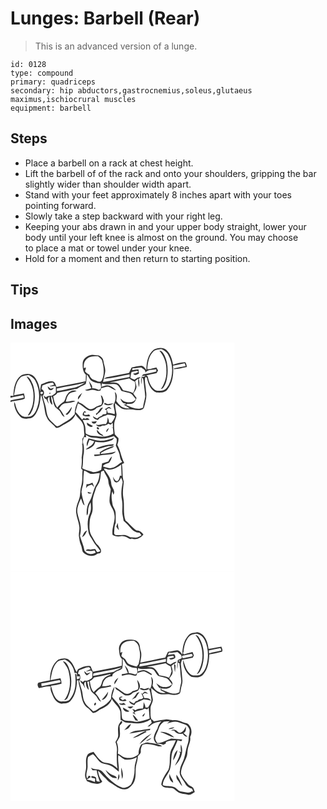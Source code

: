# Lunges: Barbell (Rear)
> This is an advanced version of a lunge.

``` 
id: 0128 
type: compound 
primary: quadriceps 
secondary: hip abductors,gastrocnemius,soleus,glutaeus maximus,ischiocrural muscles 
equipment: barbell 
``` 

## Steps

 - Place a barbell on a rack at chest height.
 - Lift the barbell of of the rack and onto your shoulders, gripping the bar slightly wider than shoulder width apart.
 - Stand with your feet approximately 8 inches apart with your toes pointing forward.
 - Slowly take a step backward with your right leg.
 - Keeping your abs drawn in and your upper body straight, lower your body until your left knee is almost on the ground. You may choose to place a mat or towel under your knee.
 - Hold for a moment and then return to starting position.

## Tips


## Images

<svg width="269pt" height="275pt" viewBox="0 0 269 275" xmlns="http://www.w3.org/2000/svg">
  <g fill="#FFF">
    <path d="M0 0h269v275H0V71.19c5.56-1.9 11.78-1.41 17.1-4.02.08-2.15-.45-4.25-1-6.31-3.95.84-7.91 1.62-11.87 2.35 1.38-7.18 1.91-15.24 7.23-20.81 2.52-3.04 6.77-2.81 10.31-3.53 2.86 1.81 6.15 3.39 7.79 6.53 6.08 10.93 6.3 24.8 1.04 36.1-1.74 3.34-4.33 7.22-8.53 7.3-2.85.07-6.14.79-8.59-1.08-3.61-2.77-5.92-6.93-7.05-11.29-.62-1.75-.71-3.81-2.09-5.19-.14 6.51 2.73 13.37 7.61 17.79 3.19 3.15 7.99 2.14 11.98 1.67 4.71-1.01 6.95-5.91 8.78-9.88 2.77-5.74 2.87-12.22 3.84-18.4 1.45 3.22 1.97 6.73 2.91 10.11 1.74 5.83 1.46 12.2 4.37 17.68 2.11 5.21 7.72 7.47 10.68 12.07 4.29.33 7.35-2.88 10.97-4.55 4.93-2.75 10.87-5.91 12.38-11.81 2.4 4.26 6.93 6.89 8.88 11.45 1.92 3.77 1.15 8.14 1.82 12.2.66 2.34-1.24 4.1-2.36 5.92.08 2.01.15 4.01.21 6.02l-2.13-.12c.46.13 1.37.38 1.82.51.66 5.4.09 10.81-.73 16.16.53 4.34 0 8.68-.57 13 .43.43 1.28 1.3 1.71 1.74-.69 6.62.24 13.46-1.78 19.9-1.45 5.27-.56 11-2.78 16.08-1.87 4.81-3.81 9.93-3.16 15.18.49 5.55 3 10.66 3.69 16.17.7 3.97-.62 7.92-.44 11.88.68 3.59.76 7.35 2.36 10.7 1.33 2.64 1.22 5.7 2.33 8.39 4.18 4.72 12.16 6.75 17.29 2.34 1.47-.56 3.85-.03 4.42-1.9 1.08-3.21-1.57-6.03-3.41-8.36-3.57-3.11-5.19-7.65-7.77-11.49-3.11-4.96-2.58-11.12-2.25-16.7.1-3.42 1.19-6.68 2.51-9.8 2.51-6.2-.21-13.02 1.6-19.34.78-3.38 2.1-6.59 3.06-9.91.95-3.65 3.99-6.31 4.85-9.99 1.2-3.61.85-7.48 1.71-11.14 1.03-.54 2.14-.87 3.23-1.24 1.2 4.73 5.46 8.25 5.52 13.33.07 3.31 1.73 6.2 2.8 9.25-.3 4.3-1.53 8.52-1.45 12.86-.63 6.06 4.97 10.35 5.61 16.17 2.19 8.64-3.38 16.75-2.01 25.43 2.95 1.86 6.4 2.5 9.82 1.75 4.12-.99 7.77 1.46 11.14 3.43.54-.15 1.63-.46 2.18-.61 5.04 2.2 10.82-.81 13.93-4.9-1.99-2.84-4.67-5.16-8.35-4.93-5.12-3.02-8.34-8.2-13.08-11.69-3.31-9.11-.89-18.92-2.76-28.25-1.01-6.15.14-12.34.68-18.45-2.27-6.79-.97-14.02-2.34-20.98.7-.39 2.09-1.17 2.79-1.56-3.62-6.91-4.45-14.89-8.28-21.75.95-2.61 1.71-5.31 1.36-8.12-1.52-1.45-2.96-2.99-4.35-4.56-.57-4.61-1.19-9.29-.56-13.93.54-3.79 3.34-7.24 2.47-11.2-.74-4.08-1.63-8.14-1.75-12.3 3.74 2.7 6.81 6.96 11.69 7.6 4.31.18 8.68-.4 12.94.6 3.4.5 8.16.77 10.16-2.61 1.75-6.59 3.97-13.34 2.45-20.22-.05-5.46-2.16-11.14-.9-16.43.94-.36 2.34.25 2.16 1.47 1.48 6.61 4.42 14.28 11.27 16.85 4.47.16 10.27.64 13.2-3.54 6.57-8.03 7.52-18.82 6.8-28.78 4.69-.57 9.24-1.86 13.87-2.74.43 1.1.86 2.19 1.28 3.29-4.66 1.15-9.52 1.46-14.08 2.96 0 .22.02.65.02.86 5.24-.04 10.33-1.65 15.45-2.64-.43-2.01-.51-4.29-2.03-5.85-4.95.28-9.85 1.46-14.55 3.01-1.16-6.33-3.11-13-7.93-17.53-4.07-3.77-10.34-2.86-14.92-.64-7.45 5.58-9.18 15.83-9.11 24.58-1.68-1.96-3.3-4.79-6.17-5-3.92.15-7.7 1.37-11.56 2-.61 1.2-1.2 2.4-1.77 3.62-.46 1-.92 2-1.37 3-8.44 1.58-16.85 3.29-25.3 4.78-1.83.24-3.55.98-4.78 2.39 10.36-1.16 20.56-3.6 30.8-5.59 0 .81.01 2.43.02 3.24-10.72 1.64-21.23 4.42-31.94 6.02.87-3.75 1.76-7.5 2.46-11.29 1.05-4.75-1.41-9.23-1.98-13.87-.39-3.11-2.83-5.61-5.67-6.71-2.61-.59-5.3-.56-7.95-.83-5.12.56-10.75 4.06-11.27 9.6-.13 4.98-.17 10.69 3.86 14.3-.08 2.61-.17 5.22-.27 7.83-11.56 2.69-23.29 4.58-34.93 6.88-1.06-2.02-1.48-4.56-3.21-6.14-5.39-2.07-10.35 1.53-15.31 3.09-.76 2.99-1.1 6.05-1.3 9.11-.53-6.42-2.56-12.95-6.66-18.01-3.97-4.76-11.29-4.42-16.27-1.61-7.3 5.61-8.8 15.63-9.09 24.27L0 63.84V0m19.29 40.55c1.35 2.7 3.41 4.95 4.72 7.66 4.13 8.04 4.32 17.55 2.63 26.26-.93 4.74-3.6 8.82-5.92 12.97 3.45-.52 4.34-4.39 5.78-7.01 3.5-9.65 3.53-20.59.3-30.32-1.71-3.63-3.11-8.45-7.51-9.56z"/>
    <path d="M171.57 10.59c2.42-2.62 6.28-2.17 9.48-2.93 3.01 1.55 6.21 3.24 7.94 6.31 6.27 10.85 6.6 24.86 1.19 36.11-1.81 3.21-4.12 7.27-8.27 7.4-3.24.15-7.14 1.03-9.65-1.65-4.57-3.89-6.35-9.76-7.59-15.41l-1.83-1.11c4.08-1.31 8.41-1.56 12.49-2.8.67-1.01 1.22-2.08 1.79-3.14-.67-1.21-1.33-2.42-1.97-3.63-3.7.4-7.26 2.53-10.96 2.07.41-7.45 1.79-15.75 7.38-21.22m7.04-1.06c5.56 6.49 8.85 14.85 8.42 23.47.53 8.24-2 16.35-6.82 23.01 1.03-.54 2.41-.68 3.07-1.75 3.55-4.65 4.51-10.66 5.17-16.32.63-7.7-.26-15.74-3.66-22.76-1.41-2.43-2.94-5.55-6.18-5.65zM90.22 20.93c3.42-4.6 9.57-4.77 14.77-4.65 1.71 1.47 3.74 2.76 4.78 4.83 2.29 7.91 3.45 16.77-.33 24.42-2.43 3.24-6.51-.1-9.41-.94-2.92-.79-4.6-3.38-5.49-6.11-1.94-1.11-3.81-2.39-5.15-4.22.61-1.43.99-2.91 1.14-4.43-.66.19-1.97.56-2.63.75.09-3.32-.06-6.99 2.32-9.65z"/>
    <path d="M146.46 30.69c3.5.09 6.94-.67 10.41-.95 2.08 1.71 5.95 3.09 4.75 6.46 2.97-4.11 8.77-3.31 13.23-4.29l.16 2.74c-5.15 1.41-10.41 2.32-15.63 3.41l-1.99 1.91c1.19-.12 3.57-.35 4.76-.47-1.35 1.2-2.93 1.69-4.73 1.47-.89 2.94-1.08 6.04-.37 9.03.26-2.71.4-5.43.63-8.15 1.71.98 1.81 2.92 2.03 4.6.56 6.18 1.65 12.3 1.95 18.49-.65 4.39-2.26 8.6-2.61 13.06-6.9 3.5-14.1-.72-20.53-3.19.57-.44 1.15-.87 1.73-1.3 2.61-.17 5.69.39 7.81-1.55 1.64-1.49 2.54-3.58 3.17-5.66-1.35-1.68-2.63-3.42-3.9-5.17 1.62-2.49 3.74-4.96 3.9-8.07-.31-2.31-1.03-4.54-1.66-6.78a83.08 83.08 0 0 1 3.63-3.13c.06 3.44-.02 6.96.9 10.32.74-3.26.87-6.66-.16-9.87.71-.81 1.51-1.56 2.27-2.33-2.84.08-5.25 1.48-7.36 3.26-1.63-.67-3.24-1.37-4.85-2.08.23-2.4.33-4.89 1.32-7.13 2.13-.68 4.36-.95 6.52-1.53.59.37 1.17.74 1.75 1.13-1.77 1.6-3.95 2.26-6.3 2.28 1.48 3.31 4.61.84 6.87-.14-.18-1.67-.36-3.34-.58-5-2.6 0-5.11.69-7.67 1.03.14-.6.41-1.8.55-2.4z"/>
    <path d="M91.49 38.26c2.23 2.01 2.91 5.15 5.06 7.19 3.3 2.27 7.3 3.45 11.3 3.33.71 2.84 1.97 6.65-1.71 7.99-2.64-1.12-5.34-2.15-8.28-1.92.99-3.57-2.18-6.15-3.74-9 .63 3.05 1.76 5.96 2.89 8.86-2.55.76-5.11 1.43-7.67 2.14 2.37 1.69 5.16.07 7.73-.1 3.77-.56 7.35 2.32 11.03.62.15-.67.44-2 .59-2.67 2.78-.69 5.5-1.91 8.42-1.84 3.39.76 5.84 3.81 9.43 4.08-2.79-2.95-6.37-5.45-10.52-5.82-2.37.12-4.55 1.19-6.77 1.92l.36-4.14c5.35 2.04 10.94.03 16.37 1.05 4.04.66 5.24 5.1 7.18 8.08 3.13.97 6.33 1.62 9.5 2.42 3.5 1.07 5.2 4.62 7.62 7.07-1.84 4.22-7.32 4.55-11.24 3.65-2.94-.17-4.94-2.47-7.14-4.11 1.04 2.7 2.4 5.89 5.82 5.93.21.32.62.96.83 1.28h-2.9c2.45 1.62 5.01 3.05 7.49 4.61-3.68.36-7.38-.57-10.55-2.44-2.13-1.86-4.01-4.01-5.63-6.33.42-3.65 1.63-8.25-1.81-10.86 1.24 4.98 1.39 10.42-1.47 14.91-.31 3.96 2.31 7.92 1.18 11.68-2.61-.48-5.18-1.66-7.98-1.31-.47-1.55-1.06-3.07-1.66-4.57.65-.36 1.94-1.08 2.59-1.44 1.14.42 2.29.82 3.45 1.21-1.04-.88-1.92-2.73-3.52-2.4-1.59.81-3.04 1.87-4.64 2.65.75.39 1.49.79 2.24 1.18-.11 1.52-.08 3.07-.5 4.55-1.3.17-2.61.29-3.92.35-.33.41-.99 1.24-1.31 1.66-2.12.7-3.95 1.96-5.65 3.36-1.69-.91-3.32-1.91-5-2.82.47 3.05 3.39 3.86 5.96 4.54.73-.8 1.46-1.6 2.2-2.4 1.53-.52 3-1.2 4.39-2.03 1.71-.5 3.36-1.16 4.93-2.01 2.91.1 5.83.4 8.52 1.6l.54.51c-.89 2.94-2.71 5.45-4.36 8-.71-.12-2.14-.38-2.85-.51-.1-2.2-.74-4.29-1.64-6.28-.34 2.84-.2 6.02-2.29 8.26-4.11-1.23-7.84 2.09-11.87.26 1.75 2.58 4.96 3.61 7.47 1.31 2.67.25 5.28-.33 7.25-2.24 1.02.41 2.03.83 3.04 1.25l2.42-2.38c.09 1.9.2 3.79.32 5.69-.55.02-1.65.05-2.2.07.7.15 1.41.31 2.12.45.19 2.29.38 4.58.58 6.87-5.93 3.89-13.63 4.5-20.42 2.84-4.36.12-8.64-.59-12.47-2.8-.96-1.56-.38-3.6-.65-5.35.1-4.01-1.7-7.68-3.44-11.18 2.82.25 5.64 0 8.46-.14-1.4-1.79-3.09-2.96-5.12-1.14-.54-.24-1.61-.7-2.15-.93-.57.67-1.14 1.34-1.73 1.99-2.52-3.2-5.01-6.44-7.97-9.27.98-3.29 1.77-6.64 2.75-9.93.25-.04.76-.11 1.01-.15 3.55 1.96 6.59 4.66 9.88 7 3.61 2.89 9.18 1.52 11.85-2 2.4-.92 5.7-.94 6.88-3.65.97-1.89 2.34-4.06 1.18-6.19-.82-1.73-1.04-4.4-3.12-5.08.64 3.78 2.5 7.59.54 11.33-2.47.92-5.22 1.35-7.3 3.09-2.27 1.84-5.82 3.22-8.46 1.34-3.7-2.39-6.74-5.96-11.14-7.13-.22-.43-.65-1.31-.87-1.74-2.65 4.78-4.23 10.09-4.07 15.61-3.24 4.31-7.64 7.62-12.43 10.04-2.95 1.44-5.38 3.98-8.67 4.66-2.35-.79-3.63-3.24-5.56-4.7-2.87-2.28-5.14-5.31-6.29-8.81-1.34-3.81-1.14-7.95-2.44-11.76-1.29-3.71-2.24-7.52-3.26-11.3 2.93-2.27 2.09-6.97-1.3-8.26.4-1.39.79-2.78 1.17-4.17 4.12-1.34 8.05-3.46 12.49-3.4.38.57 1.13 1.73 1.51 2.31-1.88.65-3.76 1.28-5.62 1.97 2.54.46 5.11-.49 7.66.1-.02 2.46.18 4.93.05 7.39-1.05 1.98-3.38 2.72-5.11 3.96-2.44-.23-4.88.18-6.81 1.78-.92-.76-1.85-1.5-2.79-2.23.42 1.23.85 2.45 1.3 3.67.52.24 1.58.74 2.1.99.85 1.87 1.71 3.75 2.83 5.48-.6-2.96-2.87-6.58.75-8.57.13 3.48.18 7.83 3.66 9.78-.36-3.62-1.8-7.08-1.69-10.77 2.74 2.82 2.04 7.3 3.72 10.73.93 4.01 5.56 5.07 7.34 8.48 1.39 2.28 2.31 5.3 5.24 6.02-1.9-3.62-3.88-7.27-6.74-10.23 1.95-2.69 4.2-5.92 7.86-6.13 4-.43 7.95-1.15 11.8-2.3-3.63-2.13-7.59 1.24-11.51.28.94-3.23 1.52-6.85 4.14-9.24 2.27-2.48 6.08-1.97 8.78-3.65-3.9-1.26-8.34.23-10.72 3.56-2.55 2.63-2.36 6.72-4.64 9.46-2.91 2.07-5.77 4.25-7.88 7.19-2.8-4.04-4.11-8.85-4.8-13.67 2.01-1 3.95-2.23 5.07-4.24 6.93-1.69 14.06-2.44 20.91-4.48 2.37.67 4.05-1.53 6-2.51 2.22-1.51 5.15-1.89 7.12-3.75.92-3.64 1.12-7.42 1.12-11.16m-46.9 14.29c.37 1.77 1.17 4.48 3.37 4.53 2.07.37 3.09-1.73 4.33-2.94-1.38.39-2.76.79-4.13 1.21-1.18-.95-2.36-1.9-3.57-2.8m2.3 7.62c-1.3 3.06 3.34-.13 0 0m34.22 8.03c2.26-2.27 3.45-5.32 4.98-8.09-2.34 2.09-6.04 4.43-4.98 8.09m31.99 3.99c-.22.39-.66 1.17-.89 1.56 3.52 2.41 8.11 1.61 11.39-.81-2.28-.17-4.46.52-6.68.89-1.35-.36-2.56-1.07-3.82-1.64M66.14 85.96l1.6.92c3.2-2.46 5.51-5.98 5.87-10.06-2.35 3.17-4.34 6.64-7.47 9.14m36.28-.63c.16.41.46 1.24.62 1.65.6-.64 1.2-1.27 1.81-1.89 3-1.31 4.29-4.55 6.17-7.01-4.4-.33-4.72 5.91-8.6 7.25m-13.28-3.31c-1.56 1.34-2.87 2.94-2.44 5.14 2.85 1.62 5.99 1.67 9.13.95-.58-.66-1.05-1.41-1.62-2.07-1.85.82-3.85.83-5.82.67-.03-.71-.08-2.14-.1-2.86.64 0 1.92-.02 2.56-.03l-1.71-1.8m8.02 12.87c.72.99 1.36 2.54 2.9 2.19 2.05.68 2.69-1.45 3.62-2.75-2.16.33-4.34.48-6.52.56m-5.54 1.19c.18 1.38.02 3.12 1.63 3.72 1.57.9 4.46 2.48 5.53.19-2.48-1.13-4.85-2.46-7.16-3.91m12.06 5.68c-.65 1.26 1.25 3.03 2.41 2.13.66-1.25-1.26-3.12-2.41-2.13m11.45 5.76c1.33-1.41 2.27-3.11 3-4.89-1.94.91-3.63 2.49-3 4.89m-3.42 4.76c-.62-2.02-2.8-2.39-4.24-3.6-1.35-1.22-2.42-2.71-3.61-4.07-1.17 4.48 4.41 6.78 7.85 7.67z"/>
    <path d="M118.98 47.63c7.9-1.2 15.67-3.12 23.5-4.69 2.05 1.59 4.3 2.87 6.64 3.97 1.36 4.68.41 9.5-2.08 13.61-3.72-1.98-7.89-2.35-11.9-3.28-1.84-2.64-3.18-5.69-5.61-7.88-3.1-2.08-7.05-1.24-10.55-1.73zM55.54 55.14c11.36-2.45 22.9-4.08 34.15-7.05-4.7 2.61-9.46 5.62-14.9 6.3-6.4 1.18-12.7 2.84-19.15 3.76-.02-.75-.07-2.26-.1-3.01zM36.46 59.28c1.44-1.47 3.69.89 1.87 2.1-1.47 1.56-3.55-.83-1.87-2.1zM0 66.14c5-1.34 10.14-2.05 15.2-3.16.28.98.55 1.96.83 2.94C10.73 67.25 5.3 67.96 0 69.29v-3.15zM90.39 110.58c2.11 1.16 4.08 2.74 6.48 3.25 3.01.31 6.06.21 9.03.87 6.14 1.44 12.33-.74 18.12-2.62a77.29 77.29 0 0 0 3.29 3.24c.54 2.79-.28 5.52-.96 8.2 1.43 3.24 3.14 6.37 4.28 9.73.85 3.35.83 7.14 3.47 9.73-4.24 2.15-7.38 6.19-12.16 7.3-3.8 1.27-7.51-.79-11.1-1.79 1.4-2.86 4.8-3.06 7.35-4.35 1.92-2.07 3.04-4.83 3.6-7.58-1.99 1.62-3.34 3.83-4.45 6.11-2.51.65-4.99 1.44-7.43 2.29-.35 2.53-.61 5.08-1.06 7.6-2.88 1.91-6.33 2.45-9.67 2.93-4.34-1.7-9.01-2.55-13.13-4.77 1.58-5.81.4-11.89 1.92-17.68.26-4.08.44-8.28-.74-12.24-1-2.47.24-4.95.85-7.33l2.8-.08c-.12-.7-.37-2.1-.49-2.81m17.57 7.23c-4.94.11-9.56-1.92-14.35-2.8-1.15 2.97-3.11 6.14-1.61 9.36.78-2.64 1.57-5.29 2.71-7.8 1.91.59 3.82 1.18 5.71 1.81-1.41 4.92-6.53 6.78-10.19 9.68 2.96.52 5.46-1.62 7.81-3.09 2.09-1.34 3.14-3.67 3.67-6.01 6.75 1.48 13.84.51 20.21-2.03 1.12-.71 1.84-1.88 2.71-2.87-5.27 2.2-10.92 3.78-16.67 3.75m-2.27 7.79c-1.37.35-2.4 1.28-3.32 2.31 5.02-.82 9.85-2.45 14.76-3.68 2.41-.64 6.18 1.04 6.89-2.34-6.23.4-12.48 1.49-18.33 3.71m1.44 6.04l-.11-1.54.24 3.94c-2.33-.08-4.65.15-6.97.34.13.43.38 1.31.51 1.75 4.47.14 8.74-1.43 13.2-1.5 4.32-.47 9.41-.08 12.38-3.89-5.86 1.65-11.91 2.25-17.95 2.77-.01-.31-.04-.91-.05-1.21 3.08-1.78 6.25-3.39 9.59-4.61 2.28-.97 4.93-1.43 6.52-3.53-6.27.99-12.15 3.93-17.36 7.48z"/>
    <path d="M118.02 152.38c5.48.23 10.43-2.82 14.73-5.9.25 4.46.44 8.93.52 13.4-.45-.1-1.36-.29-1.81-.38-.78 2.43-1.06 5.71-3.67 6.91-2.71-.62-3.7-3.45-4.8-5.65.41 2.59.68 6.58 3.94 7.07 3.14-.3 4.57-3.32 5.75-5.83.75 1.93 2.1 3.8 1.89 5.96-1.51 7.2-2.31 14.77-.65 22.03.58 3.97.37 7.99.18 11.98-.18 4 1.13 7.85 1.6 11.78 3.29 2.87 6.33 6 9.08 9.39 2.54 3.08 6.22 4.94 10.23 5.07.73.96 1.45 1.93 2.17 2.91-1.74.89-3.38 1.97-5.18 2.71-2.7.38-5.42-.45-8.13-.24-1.94-.91-3.79-2.05-5.86-2.63-3.68-.59-7.39.28-11.09-.02-1.43.05-2.86-1.38-2.53-2.85.31-4.01.12-8.26 1.89-11.97-.05-4.08.16-8.17-.18-12.24-.18-3.3-2.54-5.87-3.48-8.93-.9-5.49-2.29-11.18-.3-16.61.34 1.37.71 2.75 1.1 4.12 3.22-4.33-2.09-8.48-2.46-12.93-.05-6.27-4.17-11.25-7.52-16.18l-.77-.49c-.09-.44-.28-1.31-.37-1.75 2.02-.29 3.72 1.27 5.72 1.27m8.95 68.52c.96 1.52 1.99 2.99 3.15 4.38a80.03 80.03 0 0 1-1.46-8.85c-.65 1.46-1.17 2.97-1.69 4.47zM88.28 153.6c2.91.63 4.99 3.01 7.78 3.89 3.71.1 7.37-.73 11.07-.96-.67 4.44-1.24 9.08-3.62 12.99-4.31 6.47-4.83 14.62-8.74 21.27-3.03 4.9-3.8 10.86-3.24 16.51 1.96-1.49 1.4-4.1 1.62-6.24.04-3.37 1.44-6.54 2.98-9.47.41 4.49 1.01 9.22-.94 13.46-3.21 6.89-3.05 14.87-1.62 22.18.63 4.1 3.61 7.13 5.42 10.71 2.25 4.59 6.34 7.88 8.88 12.29-1.43.52-3.03 1.97-4.42.54-.6-1-1.17-2.02-1.7-3.05-2.01.09-4 .36-5.99.66-1.98-.19-4.21-.75-5.51 1.2 3.49.57 7.06.78 10.51-.21.54.82 1.07 1.64 1.6 2.48-4.27 3.18-10.85 2.1-13.64-2.48-.96-6.05-3.76-11.56-5.35-17.44.75-3.58 1.28-7.25.83-10.91-.41-5.92-3.05-11.36-3.98-17.18-.66-5.97 2.1-11.6 4.32-16.97 1.42 2.81 1.58 6.57 4.38 8.47-1.42-5.4-3.23-10.74-3.77-16.32.22-4.09 2.36-7.85 2.26-11.96.04-4.5.23-9 .87-13.46m2.97 16.29c-.22 1.69-.44 3.38-.63 5.08 1.16-3.15 4.26-3.84 7.16-4.58.8 1.05 1.65 2.07 2.53 3.05-.52-1.88-1.23-3.69-1.97-5.49a13.63 13.63 0 0 1-7.09 1.94m1.47 9.16c-.39 3.24 3 2 4.8 1.51-1.55-.64-3.17-1.11-4.8-1.51m-6.82 54.36c3.45-1.28 4.5-5.04 6.07-7.99-3.7.93-4.52 5.04-6.07 7.99z"/>
  </g>
  <g fill="#333">
    <path d="M172.22 8.22c4.58-2.22 10.85-3.13 14.92.64 4.82 4.53 6.77 11.2 7.93 17.53 4.7-1.55 9.6-2.73 14.55-3.01 1.52 1.56 1.6 3.84 2.03 5.85-5.12.99-10.21 2.6-15.45 2.64 0-.21-.02-.64-.02-.86 4.56-1.5 9.42-1.81 14.08-2.96-.42-1.1-.85-2.19-1.28-3.29-4.63.88-9.18 2.17-13.87 2.74.72 9.96-.23 20.75-6.8 28.78-2.93 4.18-8.73 3.7-13.2 3.54-6.85-2.57-9.79-10.24-11.27-16.85.18-1.22-1.22-1.83-2.16-1.47-1.26 5.29.85 10.97.9 16.43 1.52 6.88-.7 13.63-2.45 20.22-2 3.38-6.76 3.11-10.16 2.61-4.26-1-8.63-.42-12.94-.6-4.88-.64-7.95-4.9-11.69-7.6.12 4.16 1.01 8.22 1.75 12.3.87 3.96-1.93 7.41-2.47 11.2-.63 4.64-.01 9.32.56 13.93 1.39 1.57 2.83 3.11 4.35 4.56.35 2.81-.41 5.51-1.36 8.12 3.83 6.86 4.66 14.84 8.28 21.75-.7.39-2.09 1.17-2.79 1.56 1.37 6.96.07 14.19 2.34 20.98-.54 6.11-1.69 12.3-.68 18.45 1.87 9.33-.55 19.14 2.76 28.25 4.74 3.49 7.96 8.67 13.08 11.69 3.68-.23 6.36 2.09 8.35 4.93-3.11 4.09-8.89 7.1-13.93 4.9-.55.15-1.64.46-2.18.61-3.37-1.97-7.02-4.42-11.14-3.43-3.42.75-6.87.11-9.82-1.75-1.37-8.68 4.2-16.79 2.01-25.43-.64-5.82-6.24-10.11-5.61-16.17-.08-4.34 1.15-8.56 1.45-12.86-1.07-3.05-2.73-5.94-2.8-9.25-.06-5.08-4.32-8.6-5.52-13.33-1.09.37-2.2.7-3.23 1.24-.86 3.66-.51 7.53-1.71 11.14-.86 3.68-3.9 6.34-4.85 9.99-.96 3.32-2.28 6.53-3.06 9.91-1.81 6.32.91 13.14-1.6 19.34-1.32 3.12-2.41 6.38-2.51 9.8-.33 5.58-.86 11.74 2.25 16.7 2.58 3.84 4.2 8.38 7.77 11.49 1.84 2.33 4.49 5.15 3.41 8.36-.57 1.87-2.95 1.34-4.42 1.9-5.13 4.41-13.11 2.38-17.29-2.34-1.11-2.69-1-5.75-2.33-8.39-1.6-3.35-1.68-7.11-2.36-10.7-.18-3.96 1.14-7.91.44-11.88-.69-5.51-3.2-10.62-3.69-16.17-.65-5.25 1.29-10.37 3.16-15.18 2.22-5.08 1.33-10.81 2.78-16.08 2.02-6.44 1.09-13.28 1.78-19.9-.43-.44-1.28-1.31-1.71-1.74.57-4.32 1.1-8.66.57-13 .82-5.35 1.39-10.76.73-16.16-.45-.13-1.36-.38-1.82-.51l2.13.12c-.06-2.01-.13-4.01-.21-6.02 1.12-1.82 3.02-3.58 2.36-5.92-.67-4.06.1-8.43-1.82-12.2-1.95-4.56-6.48-7.19-8.88-11.45-1.51 5.9-7.45 9.06-12.38 11.81-3.62 1.67-6.68 4.88-10.97 4.55-2.96-4.6-8.57-6.86-10.68-12.07-2.91-5.48-2.63-11.85-4.37-17.68-.94-3.38-1.46-6.89-2.91-10.11-.97 6.18-1.07 12.66-3.84 18.4-1.83 3.97-4.07 8.87-8.78 9.88-3.99.47-8.79 1.48-11.98-1.67-4.88-4.42-7.75-11.28-7.61-17.79 1.38 1.38 1.47 3.44 2.09 5.19 1.13 4.36 3.44 8.52 7.05 11.29 2.45 1.87 5.74 1.15 8.59 1.08 4.2-.08 6.79-3.96 8.53-7.3 5.26-11.3 5.04-25.17-1.04-36.1-1.64-3.14-4.93-4.72-7.79-6.53-3.54.72-7.79.49-10.31 3.53-5.32 5.57-5.85 13.63-7.23 20.81 3.96-.73 7.92-1.51 11.87-2.35.55 2.06 1.08 4.16 1 6.31-5.32 2.61-11.54 2.12-17.1 4.02v-1.9c5.3-1.33 10.73-2.04 16.03-3.37-.28-.98-.55-1.96-.83-2.94C10.14 64.09 5 64.8 0 66.14v-2.3l3.45.04c.29-8.64 1.79-18.66 9.09-24.27 4.98-2.81 12.3-3.15 16.27 1.61 4.1 5.06 6.13 11.59 6.66 18.01.2-3.06.54-6.12 1.3-9.11 4.96-1.56 9.92-5.16 15.31-3.09 1.73 1.58 2.15 4.12 3.21 6.14 11.64-2.3 23.37-4.19 34.93-6.88.1-2.61.19-5.22.27-7.83-4.03-3.61-3.99-9.32-3.86-14.3.52-5.54 6.15-9.04 11.27-9.6 2.65.27 5.34.24 7.95.83 2.84 1.1 5.28 3.6 5.67 6.71.57 4.64 3.03 9.12 1.98 13.87-.7 3.79-1.59 7.54-2.46 11.29 10.71-1.6 21.22-4.38 31.94-6.02-.01-.81-.02-2.43-.02-3.24-10.24 1.99-20.44 4.43-30.8 5.59 1.23-1.41 2.95-2.15 4.78-2.39 8.45-1.49 16.86-3.2 25.3-4.78.45-1 .91-2 1.37-3 .57-1.22 1.16-2.42 1.77-3.62 3.86-.63 7.64-1.85 11.56-2 2.87.21 4.49 3.04 6.17 5-.07-8.75 1.66-19 9.11-24.58m-.65 2.37c-5.59 5.47-6.97 13.77-7.38 21.22 3.7.46 7.26-1.67 10.96-2.07.64 1.21 1.3 2.42 1.97 3.63-.57 1.06-1.12 2.13-1.79 3.14-4.08 1.24-8.41 1.49-12.49 2.8l1.83 1.11c1.24 5.65 3.02 11.52 7.59 15.41 2.51 2.68 6.41 1.8 9.65 1.65 4.15-.13 6.46-4.19 8.27-7.4 5.41-11.25 5.08-25.26-1.19-36.11-1.73-3.07-4.93-4.76-7.94-6.31-3.2.76-7.06.31-9.48 2.93M90.22 20.93c-2.38 2.66-2.23 6.33-2.32 9.65.66-.19 1.97-.56 2.63-.75-.15 1.52-.53 3-1.14 4.43 1.34 1.83 3.21 3.11 5.15 4.22.89 2.73 2.57 5.32 5.49 6.11 2.9.84 6.98 4.18 9.41.94 3.78-7.65 2.62-16.51.33-24.42-1.04-2.07-3.07-3.36-4.78-4.83-5.2-.12-11.35.05-14.77 4.65m56.24 9.76c-.14.6-.41 1.8-.55 2.4 2.56-.34 5.07-1.03 7.67-1.03.22 1.66.4 3.33.58 5-2.26.98-5.39 3.45-6.87.14 2.35-.02 4.53-.68 6.3-2.28-.58-.39-1.16-.76-1.75-1.13-2.16.58-4.39.85-6.52 1.53-.99 2.24-1.09 4.73-1.32 7.13 1.61.71 3.22 1.41 4.85 2.08 2.11-1.78 4.52-3.18 7.36-3.26-.76.77-1.56 1.52-2.27 2.33 1.03 3.21.9 6.61.16 9.87-.92-3.36-.84-6.88-.9-10.32a83.08 83.08 0 0 0-3.63 3.13c.63 2.24 1.35 4.47 1.66 6.78-.16 3.11-2.28 5.58-3.9 8.07 1.27 1.75 2.55 3.49 3.9 5.17-.63 2.08-1.53 4.17-3.17 5.66-2.12 1.94-5.2 1.38-7.81 1.55-.58.43-1.16.86-1.73 1.3 6.43 2.47 13.63 6.69 20.53 3.19.35-4.46 1.96-8.67 2.61-13.06-.3-6.19-1.39-12.31-1.95-18.49-.22-1.68-.32-3.62-2.03-4.6-.23 2.72-.37 5.44-.63 8.15-.71-2.99-.52-6.09.37-9.03 1.8.22 3.38-.27 4.73-1.47-1.19.12-3.57.35-4.76.47l1.99-1.91c5.22-1.09 10.48-2 15.63-3.41l-.16-2.74c-4.46.98-10.26.18-13.23 4.29 1.2-3.37-2.67-4.75-4.75-6.46-3.47.28-6.91 1.04-10.41.95m-54.97 7.57c0 3.74-.2 7.52-1.12 11.16-1.97 1.86-4.9 2.24-7.12 3.75-1.95.98-3.63 3.18-6 2.51-6.85 2.04-13.98 2.79-20.91 4.48-1.12 2.01-3.06 3.24-5.07 4.24.69 4.82 2 9.63 4.8 13.67 2.11-2.94 4.97-5.12 7.88-7.19 2.28-2.74 2.09-6.83 4.64-9.46 2.38-3.33 6.82-4.82 10.72-3.56-2.7 1.68-6.51 1.17-8.78 3.65-2.62 2.39-3.2 6.01-4.14 9.24 3.92.96 7.88-2.41 11.51-.28-3.85 1.15-7.8 1.87-11.8 2.3-3.66.21-5.91 3.44-7.86 6.13 2.86 2.96 4.84 6.61 6.74 10.23-2.93-.72-3.85-3.74-5.24-6.02-1.78-3.41-6.41-4.47-7.34-8.48-1.68-3.43-.98-7.91-3.72-10.73-.11 3.69 1.33 7.15 1.69 10.77-3.48-1.95-3.53-6.3-3.66-9.78-3.62 1.99-1.35 5.61-.75 8.57-1.12-1.73-1.98-3.61-2.83-5.48-.52-.25-1.58-.75-2.1-.99-.45-1.22-.88-2.44-1.3-3.67.94.73 1.87 1.47 2.79 2.23 1.93-1.6 4.37-2.01 6.81-1.78 1.73-1.24 4.06-1.98 5.11-3.96.13-2.46-.07-4.93-.05-7.39-2.55-.59-5.12.36-7.66-.1 1.86-.69 3.74-1.32 5.62-1.97-.38-.58-1.13-1.74-1.51-2.31-4.44-.06-8.37 2.06-12.49 3.4-.38 1.39-.77 2.78-1.17 4.17 3.39 1.29 4.23 5.99 1.3 8.26 1.02 3.78 1.97 7.59 3.26 11.3 1.3 3.81 1.1 7.95 2.44 11.76 1.15 3.5 3.42 6.53 6.29 8.81 1.93 1.46 3.21 3.91 5.56 4.7 3.29-.68 5.72-3.22 8.67-4.66 4.79-2.42 9.19-5.73 12.43-10.04-.16-5.52 1.42-10.83 4.07-15.61.22.43.65 1.31.87 1.74 4.4 1.17 7.44 4.74 11.14 7.13 2.64 1.88 6.19.5 8.46-1.34 2.08-1.74 4.83-2.17 7.3-3.09 1.96-3.74.1-7.55-.54-11.33 2.08.68 2.3 3.35 3.12 5.08 1.16 2.13-.21 4.3-1.18 6.19-1.18 2.71-4.48 2.73-6.88 3.65-2.67 3.52-8.24 4.89-11.85 2-3.29-2.34-6.33-5.04-9.88-7-.25.04-.76.11-1.01.15-.98 3.29-1.77 6.64-2.75 9.93 2.96 2.83 5.45 6.07 7.97 9.27.59-.65 1.16-1.32 1.73-1.99.54.23 1.61.69 2.15.93 2.03-1.82 3.72-.65 5.12 1.14-2.82.14-5.64.39-8.46.14 1.74 3.5 3.54 7.17 3.44 11.18.27 1.75-.31 3.79.65 5.35 3.83 2.21 8.11 2.92 12.47 2.8 6.79 1.66 14.49 1.05 20.42-2.84-.2-2.29-.39-4.58-.58-6.87-.71-.14-1.42-.3-2.12-.45.55-.02 1.65-.05 2.2-.07-.12-1.9-.23-3.79-.32-5.69l-2.42 2.38c-1.01-.42-2.02-.84-3.04-1.25-1.97 1.91-4.58 2.49-7.25 2.24-2.51 2.3-5.72 1.27-7.47-1.31 4.03 1.83 7.76-1.49 11.87-.26 2.09-2.24 1.95-5.42 2.29-8.26.9 1.99 1.54 4.08 1.64 6.28.71.13 2.14.39 2.85.51 1.65-2.55 3.47-5.06 4.36-8l-.54-.51c-2.69-1.2-5.61-1.5-8.52-1.6-1.57.85-3.22 1.51-4.93 2.01a22.99 22.99 0 0 1-4.39 2.03c-.74.8-1.47 1.6-2.2 2.4-2.57-.68-5.49-1.49-5.96-4.54 1.68.91 3.31 1.91 5 2.82 1.7-1.4 3.53-2.66 5.65-3.36.32-.42.98-1.25 1.31-1.66 1.31-.06 2.62-.18 3.92-.35.42-1.48.39-3.03.5-4.55-.75-.39-1.49-.79-2.24-1.18 1.6-.78 3.05-1.84 4.64-2.65 1.6-.33 2.48 1.52 3.52 2.4-1.16-.39-2.31-.79-3.45-1.21-.65.36-1.94 1.08-2.59 1.44.6 1.5 1.19 3.02 1.66 4.57 2.8-.35 5.37.83 7.98 1.31 1.13-3.76-1.49-7.72-1.18-11.68 2.86-4.49 2.71-9.93 1.47-14.91 3.44 2.61 2.23 7.21 1.81 10.86 1.62 2.32 3.5 4.47 5.63 6.33 3.17 1.87 6.87 2.8 10.55 2.44-2.48-1.56-5.04-2.99-7.49-4.61h2.9c-.21-.32-.62-.96-.83-1.28-3.42-.04-4.78-3.23-5.82-5.93 2.2 1.64 4.2 3.94 7.14 4.11 3.92.9 9.4.57 11.24-3.65-2.42-2.45-4.12-6-7.62-7.07-3.17-.8-6.37-1.45-9.5-2.42-1.94-2.98-3.14-7.42-7.18-8.08-5.43-1.02-11.02.99-16.37-1.05l-.36 4.14c2.22-.73 4.4-1.8 6.77-1.92 4.15.37 7.73 2.87 10.52 5.82-3.59-.27-6.04-3.32-9.43-4.08-2.92-.07-5.64 1.15-8.42 1.84-.15.67-.44 2-.59 2.67-3.68 1.7-7.26-1.18-11.03-.62-2.57.17-5.36 1.79-7.73.1 2.56-.71 5.12-1.38 7.67-2.14-1.13-2.9-2.26-5.81-2.89-8.86 1.56 2.85 4.73 5.43 3.74 9 2.94-.23 5.64.8 8.28 1.92 3.68-1.34 2.42-5.15 1.71-7.99-4 .12-8-1.06-11.3-3.33-2.15-2.04-2.83-5.18-5.06-7.19m27.49 9.37c3.5.49 7.45-.35 10.55 1.73 2.43 2.19 3.77 5.24 5.61 7.88 4.01.93 8.18 1.3 11.9 3.28 2.49-4.11 3.44-8.93 2.08-13.61-2.34-1.1-4.59-2.38-6.64-3.97-7.83 1.57-15.6 3.49-23.5 4.69m-63.44 7.51c.03.75.08 2.26.1 3.01 6.45-.92 12.75-2.58 19.15-3.76 5.44-.68 10.2-3.69 14.9-6.3-11.25 2.97-22.79 4.6-34.15 7.05m-19.08 4.14c-1.68 1.27.4 3.66 1.87 2.1 1.82-1.21-.43-3.57-1.87-2.1m53.93 51.3c.12.71.37 2.11.49 2.81l-2.8.08c-.61 2.38-1.85 4.86-.85 7.33 1.18 3.96 1 8.16.74 12.24-1.52 5.79-.34 11.87-1.92 17.68 4.12 2.22 8.79 3.07 13.13 4.77 3.34-.48 6.79-1.02 9.67-2.93.45-2.52.71-5.07 1.06-7.6 2.44-.85 4.92-1.64 7.43-2.29 1.11-2.28 2.46-4.49 4.45-6.11-.56 2.75-1.68 5.51-3.6 7.58-2.55 1.29-5.95 1.49-7.35 4.35 3.59 1 7.3 3.06 11.1 1.79 4.78-1.11 7.92-5.15 12.16-7.3-2.64-2.59-2.62-6.38-3.47-9.73-1.14-3.36-2.85-6.49-4.28-9.73.68-2.68 1.5-5.41.96-8.2a77.29 77.29 0 0 1-3.29-3.24c-5.79 1.88-11.98 4.06-18.12 2.62-2.97-.66-6.02-.56-9.03-.87-2.4-.51-4.37-2.09-6.48-3.25m27.63 41.8c-2 0-3.7-1.56-5.72-1.27.09.44.28 1.31.37 1.75l.77.49c3.35 4.93 7.47 9.91 7.52 16.18.37 4.45 5.68 8.6 2.46 12.93-.39-1.37-.76-2.75-1.1-4.12-1.99 5.43-.6 11.12.3 16.61.94 3.06 3.3 5.63 3.48 8.93.34 4.07.13 8.16.18 12.24-1.77 3.71-1.58 7.96-1.89 11.97-.33 1.47 1.1 2.9 2.53 2.85 3.7.3 7.41-.57 11.09.02 2.07.58 3.92 1.72 5.86 2.63 2.71-.21 5.43.62 8.13.24 1.8-.74 3.44-1.82 5.18-2.71-.72-.98-1.44-1.95-2.17-2.91-4.01-.13-7.69-1.99-10.23-5.07a76.005 76.005 0 0 0-9.08-9.39c-.47-3.93-1.78-7.78-1.6-11.78.19-3.99.4-8.01-.18-11.98-1.66-7.26-.86-14.83.65-22.03.21-2.16-1.14-4.03-1.89-5.96-1.18 2.51-2.61 5.53-5.75 5.83-3.26-.49-3.53-4.48-3.94-7.07 1.1 2.2 2.09 5.03 4.8 5.65 2.61-1.2 2.89-4.48 3.67-6.91.45.09 1.36.28 1.81.38-.08-4.47-.27-8.94-.52-13.4-4.3 3.08-9.25 6.13-14.73 5.9m-29.74 1.22c-.64 4.46-.83 8.96-.87 13.46.1 4.11-2.04 7.87-2.26 11.96.54 5.58 2.35 10.92 3.77 16.32-2.8-1.9-2.96-5.66-4.38-8.47-2.22 5.37-4.98 11-4.32 16.97.93 5.82 3.57 11.26 3.98 17.18.45 3.66-.08 7.33-.83 10.91 1.59 5.88 4.39 11.39 5.35 17.44 2.79 4.58 9.37 5.66 13.64 2.48-.53-.84-1.06-1.66-1.6-2.48-3.45.99-7.02.78-10.51.21 1.3-1.95 3.53-1.39 5.51-1.2 1.99-.3 3.98-.57 5.99-.66.53 1.03 1.1 2.05 1.7 3.05 1.39 1.43 2.99-.02 4.42-.54-2.54-4.41-6.63-7.7-8.88-12.29-1.81-3.58-4.79-6.61-5.42-10.71-1.43-7.31-1.59-15.29 1.62-22.18 1.95-4.24 1.35-8.97.94-13.46-1.54 2.93-2.94 6.1-2.98 9.47-.22 2.14.34 4.75-1.62 6.24-.56-5.65.21-11.61 3.24-16.51 3.91-6.65 4.43-14.8 8.74-21.27 2.38-3.91 2.95-8.55 3.62-12.99-3.7.23-7.36 1.06-11.07.96-2.79-.88-4.87-3.26-7.78-3.89z"/>
    <path d="M178.61 9.53c3.24.1 4.77 3.22 6.18 5.65 3.4 7.02 4.29 15.06 3.66 22.76-.66 5.66-1.62 11.67-5.17 16.32-.66 1.07-2.04 1.21-3.07 1.75 4.82-6.66 7.35-14.77 6.82-23.01.43-8.62-2.86-16.98-8.42-23.47zM19.29 40.55c4.4 1.11 5.8 5.93 7.51 9.56 3.23 9.73 3.2 20.67-.3 30.32-1.44 2.62-2.33 6.49-5.78 7.01 2.32-4.15 4.99-8.23 5.92-12.97 1.69-8.71 1.5-18.22-2.63-26.26-1.31-2.71-3.37-4.96-4.72-7.66zM44.59 52.55c1.21.9 2.39 1.85 3.57 2.8 1.37-.42 2.75-.82 4.13-1.21-1.24 1.21-2.26 3.31-4.33 2.94-2.2-.05-3-2.76-3.37-4.53zM46.89 60.17c3.34-.13-1.3 3.06 0 0zM81.11 68.2c-1.06-3.66 2.64-6 4.98-8.09-1.53 2.77-2.72 5.82-4.98 8.09zM113.1 72.19c1.26.57 2.47 1.28 3.82 1.64 2.22-.37 4.4-1.06 6.68-.89-3.28 2.42-7.87 3.22-11.39.81.23-.39.67-1.17.89-1.56zM66.14 85.96c3.13-2.5 5.12-5.97 7.47-9.14-.36 4.08-2.67 7.6-5.87 10.06l-1.6-.92zM102.42 85.33c3.88-1.34 4.2-7.58 8.6-7.25-1.88 2.46-3.17 5.7-6.17 7.01-.61.62-1.21 1.25-1.81 1.89-.16-.41-.46-1.24-.62-1.65zM89.14 82.02l1.71 1.8c-.64.01-1.92.03-2.56.03.02.72.07 2.15.1 2.86 1.97.16 3.97.15 5.82-.67.57.66 1.04 1.41 1.62 2.07-3.14.72-6.28.67-9.13-.95-.43-2.2.88-3.8 2.44-5.14zM97.16 94.89c2.18-.08 4.36-.23 6.52-.56-.93 1.3-1.57 3.43-3.62 2.75-1.54.35-2.18-1.2-2.9-2.19zM91.62 96.08c2.31 1.45 4.68 2.78 7.16 3.91-1.07 2.29-3.96.71-5.53-.19-1.61-.6-1.45-2.34-1.63-3.72zM103.68 101.76c1.15-.99 3.07.88 2.41 2.13-1.16.9-3.06-.87-2.41-2.13zM115.13 107.52c-.63-2.4 1.06-3.98 3-4.89-.73 1.78-1.67 3.48-3 4.89zM111.71 112.28c-3.44-.89-9.02-3.19-7.85-7.67 1.19 1.36 2.26 2.85 3.61 4.07 1.44 1.21 3.62 1.58 4.24 3.6zM107.96 117.81c5.75.03 11.4-1.55 16.67-3.75-.87.99-1.59 2.16-2.71 2.87-6.37 2.54-13.46 3.51-20.21 2.03-.53 2.34-1.58 4.67-3.67 6.01-2.35 1.47-4.85 3.61-7.81 3.09 3.66-2.9 8.78-4.76 10.19-9.68-1.89-.63-3.8-1.22-5.71-1.81-1.14 2.51-1.93 5.16-2.71 7.8-1.5-3.22.46-6.39 1.61-9.36 4.79.88 9.41 2.91 14.35 2.8zM105.69 125.6c5.85-2.22 12.1-3.31 18.33-3.71-.71 3.38-4.48 1.7-6.89 2.34-4.91 1.23-9.74 2.86-14.76 3.68.92-1.03 1.95-1.96 3.32-2.31zM107.13 131.64c5.21-3.55 11.09-6.49 17.36-7.48-1.59 2.1-4.24 2.56-6.52 3.53-3.34 1.22-6.51 2.83-9.59 4.61.01.3.04.9.05 1.21 6.04-.52 12.09-1.12 17.95-2.77-2.97 3.81-8.06 3.42-12.38 3.89-4.46.07-8.73 1.64-13.2 1.5-.13-.44-.38-1.32-.51-1.75 2.32-.19 4.64-.42 6.97-.34l-.24-3.94.11 1.54zM91.25 169.89c2.52.01 4.92-.65 7.09-1.94.74 1.8 1.45 3.61 1.97 5.49-.88-.98-1.73-2-2.53-3.05-2.9.74-6 1.43-7.16 4.58.19-1.7.41-3.39.63-5.08zM92.72 179.05c1.63.4 3.25.87 4.8 1.51-1.8.49-5.19 1.73-4.8-1.51zM126.97 220.9c.52-1.5 1.04-3.01 1.69-4.47.33 2.98.8 5.93 1.46 8.85-1.16-1.39-2.19-2.86-3.15-4.38zM85.9 233.41c1.55-2.95 2.37-7.06 6.07-7.99-1.57 2.95-2.62 6.71-6.07 7.99z"/>
  </g>
</svg>

<svg width="269pt" height="275pt" viewBox="0 0 269 275" xmlns="http://www.w3.org/2000/svg">
  <g fill="#FFF">
    <path d="M0 0h269v275H0V0m213.82 75.8c-5.93 6.14-7.57 15.14-7.65 23.37-1.41-2.23-3.12-5.12-6.1-5.23-3.74.35-7.36 1.5-11.1 1.85-1.12 2.29-2.13 4.62-3.27 6.9-10.06 1.69-19.98 4.09-30 6.04.71-4.6 2.18-9.38.64-13.97-1.41-3.53-.47-8.07-3.54-10.82-3.28-3.51-8.58-2.79-12.9-2.55-5.68.33-10.15 5.81-9.72 11.41.53 4.04.28 8.61 3.6 11.56-.03 2.74-.07 5.48-.22 8.22-11.44 2.87-23.07 4.89-34.67 7.07-.93-2.22-1.79-4.46-2.77-6.65-5.31-1.27-10.12 1.14-14.74 3.43-1.18.83-.93 2.75-2.17 3.5-2.57-4.48-3.8-9.87-7.82-13.43-3.64-4.02-9.62-2.8-14.13-1.26-7.39 5.63-10.14 15.8-9.84 24.74-4.59.85-9.18 1.79-13.74 2.69-2.02 1.6-1.08 4.96.44 6.74 4.63-1.02 9.5-2.58 14.23-1.97-1.17 3.54.89 6.92 2.03 10.17 1.82 4.7 5.33 9.71 10.68 10.42 3.7-.5 8.11-.08 10.8-3.15 6.14-6.61 7.71-15.99 7.88-24.7l1.66-.2c.35 5.8 2.82 11.19 3.43 16.95.86 5.68 2.44 12.07 7.22 15.74 2.82 1.52 4.34 4.44 6.74 6.38 3.64.37 6.23-2.53 9.12-4.19 5.68-2.6 11.97-6.2 13.7-12.68 2.68 5.5 8.56 8.93 10.09 15.04.47 3.4.14 6.87.49 10.29 1.99.49 3.48 1.91 5.26 2.8 2.49.67 5.11.52 7.66.87 7.84 1.57 16.49.1 23.19-4.36.35 1.38.74 2.74 1.17 4.1-1.75 1.55-3.43 3.16-5.13 4.76l2.59-.66c3.58-4.05 9.03-5.08 14.11-5.85-2.34 2.42-4.05 5.38-4.67 8.71-1.83 3.14-3.56 6.43-4.29 10.03-.68 2.97 1.05 5.98 3.1 8 2.73.57 5.77-.02 8.21 1.57l2.88-1.68c.09-.47.25-1.39.33-1.86 3.72-1.65 7.83-1.86 11.85-1.95-1.71 3.93-3.49 7.84-5.68 11.54-3.03 7.63-.16 16.27-3.31 23.89-3.63 5.47-7.59 10.96-8.54 17.64 1.89 4.1 7.24 4.09 11.13 4.1 3.9-.44 6.11 3.34 9.14 5.04 3.25 2.13 7.3 1.82 10.92 2.88 3.44 1.42 6.25-1.56 9.04-3.09-.62-1.69-1.1-3.45-1.96-5.03-1.99-1.78-4.95-2.28-6.52-4.6-2.92-3.96-6.66-7.55-8.09-12.4-.08-7.18 4.08-13.27 6.62-19.71 1.24-2.88.95-6.1 1.49-9.14.62-5.14 4.05-9.77 2.89-15.11 2.54-4.68 2.11-11.03-1.68-14.88-1.8-2.15-4.9-1.8-7.25-2.95-3.3-1.61-6.95-2.74-10.66-2.33-3.41.36-6.65-1.36-10.06-.82-4.6.63-9.2 1.28-13.73 2.29-1.06-1.07-2.14-2.12-3.3-3.07-1.3-3.94-.84-8.15-.87-12.22-.19-3.92 2.83-7.15 2.84-11-.71-4.62-2.23-9.13-1.88-13.87 3.51 3.2 7.01 6.96 11.94 7.76 3.7.07 7.43-.64 11.1.15 3.6.62 7.61.82 10.82-1.23 1.36-1.26 1.17-3.28 1.61-4.94.43-3.69 2.25-7.18 1.88-10.96-.49-6.03-1.11-12.06-1.76-18.08-.51-2.27.67-4.38 1.17-6.54 4.38-.61 8.69-1.62 13.02-2.49.41-.92.83-1.85 1.25-2.78-.52-1.36-1.02-2.72-1.52-4.08-3.54.8-7.01 1.91-10.51 2.84-.51-.72-1.02-1.44-1.51-2.17l1.07.14c.46-5.74 1.43-11.68 4.64-16.59 1.7-2.9 4.38-5.54 7.96-5.64 5.48-1.81 10.78 2.74 13.01 7.46 4.63 9.73 4.86 21.27 1.51 31.44-1.27 4.19-3.86 8.15-7.79 10.25-3.93.25-8.86 1.62-11.81-1.86-4.96-4.2-5.65-10.88-8.06-16.5-.26 7.81 3.33 16.39 10.13 20.57 4.79.92 11.27 1.19 14.47-3.3 5.41-6.65 6.6-15.57 6.98-23.87 5.16-.59 10.22-1.88 15.25-3.11 1.31-1.8-.32-4.04-.67-5.91-5.21.57-10.29 1.91-15.47 2.6-.83-8.2-4.4-18.59-13.75-20.05-3.45.92-7.58.62-10.13 3.54m8.09-.2c10.79 13.1 11.23 33.15 1.57 46.98 3.73-.87 4.69-4.98 6.08-8.01 4.03-11.93 3.27-25.96-3.78-36.63-.82-1.41-2.44-1.85-3.87-2.34m-89.08 103.38c-1.47 2.11-3.32 4.21-3.62 6.87-.54 3.33.03 6.69.04 10.04.07 3.07-1.92 5.56-3.31 8.13 1.49 3.92 2.31 8.16 1.61 12.35-.06 6.51-.2 13.08.94 19.54-2.71-2.55-5.74-4.93-9.36-5.98-3.13-1.11-6.79-.54-9.56-2.6-4.1-3.02-7-7.34-9.92-11.44-2.39.64-5.03 1.19-6.88 2.95-2.95 4.1-2.04 9.47-2.03 14.19.3 3.74-1.33 7.27-1.3 10.99 0 2.46 1.27 4.65 2.2 6.86 2.29 1.21 4.76 2.06 7.27 2.7 3.84.84 8.52 1.49 11.21-2.07-2.81-3.86-4.61-8.3-5.15-13.06 2.97 1.85 4.51 5.13 7.18 7.31 2.97 2.4 5 5.88 8.47 7.65 5.18 3.03 10.07 7.81 16.49 7.45 4.39-.13 7.44-3.72 10.03-6.82 4.85-7.1 1.79-16.14 4.09-23.95.94-2.91 1.48-5.93 1.58-8.99 1.42-1.84 3.98-3.4 3.57-6.05-.31-2.66.72-5.12 1.83-7.46 4.39-2 9.19-1 13.71-.07 3.28.99 6.56 2.5 10.07 1.49-4.83-3.23-10.92-3.49-16.51-4.32-3.03-.63-5.65 1.42-8.44 2.22-2.32 3.38-3.55 7.36-3.32 11.48-5.09 5.16-13.3 6.21-19.62 2.82-1.73-1.17-3.48-2.29-5.33-3.25.74-4.64.5-9.49-1.28-13.87 1.16-2.02 2.51-3.93 3.48-6.05 1.04-4.42-.15-8.94.03-13.41.96-1.69 3.88-3.31 2.84-5.46-.25-.05-.75-.15-1.01-.19m2.95 11.02c1.77-.61 3.64-1.07 5.27-2.02 1.74-1.46 2.57-3.67 3.67-5.59-4.05.91-5.49 5.58-8.94 7.61m16.32.39c-3.51.23-6.71 1.7-9.62 3.58 8.3-1.09 16.46-3.15 24.78-4.13.14-.46.42-1.38.55-1.85-5.28.45-10.45 1.72-15.71 2.4m9.59.57c-5.22 2.25-10.03 5.36-14.91 8.24 6.05-.85 10.81-4.94 16.31-7.23-.07-.21-.2-.64-.26-.85l-1.14-.16m-6.95 15.77c5.26-3.96 9.96-8.6 14.75-13.1-5.75 3.19-11.36 7.33-14.75 13.1m7.78-3.66c2.51-.71 4.96-1.83 6.59-3.96-2.44.85-4.74 2.13-6.59 3.96z"/>
    <path d="M134.89 85.91c3.65-3.4 8.95-3.45 13.62-3.31 3.27 2.18 5.88 5.37 5.82 9.5 1.9 6.12 1.14 12.59-.72 18.62-.62.94-1.37 1.8-2.08 2.68-3.38-.67-6.74-1.62-9.82-3.19-1.98-1.34-2.75-3.73-4.09-5.6-1.51-1.24-3.25-2.2-4.58-3.65.29-1.68.83-3.31 1.24-4.96-.62.22-1.84.65-2.45.87-.15-3.8.03-8.21 3.06-10.96zM238.1 94.21c4.58-1.18 9.23-2.07 13.89-2.93.42.95.82 1.91 1.18 2.89-4.84 1.57-10.06 1.62-14.83 3.47l-.24-3.43zM190.24 96.8c3.43.37 6.79-.47 10.17-.86 1.42 1.34 2.9 2.6 4.41 3.82.25 1.04.51 2.08.79 3.12-.22.26-.67.76-.9 1.02-1.36.54-2.67 1.17-3.98 1.82-.23 3.54-1.32 7.05-.63 10.63.4-2.55.58-5.13.77-7.69.46.25 1.39.76 1.85 1.02.68 4.42 1.08 8.88 1.35 13.34.21 3.45 1.38 6.92.58 10.38-.86 3.56-1.61 7.15-1.9 10.8-7.06 4.41-14.6-.79-21.4-3.02-.24-.37-.72-1.1-.96-1.46 4.45.54 10.33 1.22 12.89-3.46 3.14-3.02-1.11-6.15-2.71-8.63.97-1.38 1.94-2.75 2.97-4.08 2.09-3.49.57-7.24-.43-10.8 1.04-.98 2.09-1.96 3.14-2.94.36 3.47.31 7.01 1.12 10.42.41-2.76.57-5.55.67-8.33-.34-.36-1.04-1.07-1.39-1.43.95-.92 1.89-1.85 2.82-2.8-2.91.04-5.06 1.99-7.46 3.31-1.5-.43-2.96-1.07-4.2-2.03-.34-2.21.24-4.44.37-6.65.41-.27 1.23-.79 1.64-1.05 1.81-.16 3.61-.4 5.39-.74.38.59.75 1.18 1.11 1.78-2 .51-4.01.93-6.02 1.38 1.9 2.51 5.05 1.05 7.19-.27.72-1.66.17-3.52-1.04-4.78-2.58-.16-5.08.64-7.63.88.47-.9.94-1.8 1.42-2.7zM206.36 100.53c3.26-.83 6.6-1.32 9.88-2.05 1.97-1.15 3.53 2.82.82 2.9-3.41.91-6.94 1.29-10.35 2.22-.31-.99-1.54-2.12-.35-3.07zM55.53 108.61c2.45-2.85 6.4-2.69 9.74-3.53 6.5 2.86 10.56 9.26 11.6 16.14.89-.01 1.78-.04 2.68-.07.12 1.39.24 2.78.38 4.18.76-.06 2.29-.17 3.05-.23.01.64.02 1.91.02 2.54l-3.37 1.16c-.15-1.95-.32-3.91-.56-5.85-.39-.5-.92-.76-1.61-.76 1.41 10.3.86 21.86-5.94 30.29-2.45 3.28-6.84 2.8-10.45 2.91-3.24.01-5.8-2.38-7.45-4.94-2.64-4.25-3.73-9.2-5.04-13.98 4.27-.49 8.48-1.34 12.63-2.41-.08-2.26-.4-4.49-1.26-6.59-3.99.66-7.94 1.49-11.9 2.3 1.34-7.31 2.23-15.45 7.48-21.16m7.38-1.47c2.48 3.9 5.84 7.35 6.81 12.03 2.97 11.59 2.3 25.09-5.33 34.83 1.8-.49 3.58-1.42 4.3-3.26 5.43-11.27 5.6-24.81 1.08-36.42-1.3-3.1-3.27-6.51-6.86-7.18zM155.34 110.31c10.47-1.34 20.72-3.98 31.07-6.01l.12 3.36c-10.7 1.84-21.29 4.31-32.03 5.87.21-.8.63-2.42.84-3.22z"/>
    <path d="M134.62 104.32c2.55 2 3.08 5.54 5.59 7.55 3.38 2.07 7.26 3.52 11.28 3.32.56 2.71 1.92 6.46-1.6 7.73-2.73-.62-5.38-1.52-8.17-1.84.13-3.72-2.34-6.65-4.76-9.16 1.26 3.15 2.66 6.25 3.89 9.42-2.45.48-4.91.94-7.39 1.27l.22 1.96c3.83-.71 7.84-2.51 11.72-.99 1.79.78 3.72 1.04 5.66.77.39-1.04.78-2.09 1.18-3.13 2.85-.73 5.68-2.24 8.71-1.81 2.86 1.16 5.44 2.88 8.12 4.38.14-.35.41-1.06.55-1.41-2.75-1.64-5.33-3.85-8.55-4.47-2.89-.63-5.66.7-8.35 1.53.15-1.4.27-2.79.38-4.18 5.06 2.44 10.53.21 15.79.98 4.52.6 5.37 5.87 8.44 8.43 3.25 1.38 6.9 1.41 10.12 2.85 2.71 1.82 4.32 4.8 6.41 7.23-2.52 2.05-5.52 3.83-8.92 3.25-4.01.26-7.14-2.37-10.03-4.74 1.25 2.26 2.57 4.48 4.26 6.45l.88-1.49c.06 1.24.11 2.47.16 3.71 2.03 1.04 4.06 2.06 6.09 3.11-6.59 1.17-13.24-2.69-15.83-8.79.75-3.61 1.29-7.86-1.77-10.58 1.08 4.58 1.29 9.44-.75 13.82l.84.42-3.56.06.84-1.14c-1.74.55-3.45 1.2-5.22 1.65-1.99-.41-4.02-2.22-5.97-.54 3.4 2.82 7.74 2.22 11.5.52 1.48 3.64 2.1 7.63 2.62 11.53.64 4.02-2.03 7.31-3.91 10.56-1.03.06-2.05.11-3.07.16-.25-2.41-1.28-4.58-2.3-6.72.03 2.63-.12 5.27-.8 7.83-3.04.19-6.37-.15-8.79 2.08-1.37-.59-2.74-1.17-4.13-1.7.57.78 1.15 1.57 1.74 2.34.15.49.44 1.46.59 1.94l-2.08.34c1.32.92 2.66 1.81 4.05 2.64-.43-.68-1.29-2.06-1.71-2.75 3.43-2.86 8.13-2.03 11.77-4.37 1.16-.61 2.46.31 3.65.42.47-.47 1.39-1.41 1.86-1.87.27 4.37.92 8.71 1.08 13.09-6.51 2.17-13.49 5.1-20.41 3.17-4.12-1.13-9.59.79-12.5-3.24-1.06-3.45-.4-7.16-1.21-10.66-1.67-6.28-7.14-10.34-10.93-15.34.65-4.18 2.49-8.1 2.92-12.33-3.06 4.28-4.04 9.66-4.21 14.82-3.36 4.14-7.29 7.94-12.3 10.01-3.23 1.29-5.66 4.7-9.34 4.6-3.21-3.8-8.02-6.26-9.97-11.02-2.61-4.7-1.93-10.28-3.77-15.22-1.19-3.27-2-6.65-2.87-10.02 1.95-2.25 1.56-5.13.8-7.76-.57-.21-1.71-.64-2.27-.85.42-1.38.85-2.76 1.29-4.14 4.03-1.35 7.83-3.55 12.18-3.72.62.76 1.23 1.52 1.84 2.28-2.03.86-4.04 1.76-5.93 2.9 2.09-.18 4.09-.82 6.13-1.28.47.44 1.42 1.34 1.9 1.78-.13 2.31.06 4.64-.26 6.94-2.43 2.25-5.66 4.05-9.08 3.48-.81.56-1.6 1.13-2.4 1.7-1.01-.77-2.04-1.52-3.07-2.25.41 2.1 1.49 3.93 3.45 4.91.85 1.69 1.71 3.37 2.71 4.98-.48-2.92-2.85-6.35.74-8.29.05 3.61.6 7.55 3.47 10.07-.13-3.33-1.19-6.52-1.78-9.78.54-.11 1.64-.34 2.18-.45-.41 3.66.95 7.19 2.13 10.59 1.24 3.07 4.63 4.4 6.42 7.07 1.78 2.41 2.76 5.79 5.95 6.73-2.05-3.64-4.08-7.36-7-10.39 2.29-2.53 4.67-5.69 8.34-6.04 3.7-.19 7.27-1.17 10.88-1.91-.28-.38-.84-1.16-1.12-1.55-3.21 1.03-6.51 1.67-9.89 1.25.9-2.91 1.3-6.2 3.72-8.35 2.08-2.63 5.53-3.09 8.62-3.58-.41-2.54 1.96-3.76 3.7-5.01 2.46-1.75 5.69-2.11 7.96-4.14.93-3.79.75-7.75.65-11.62m-46.15 14.6c.11 2.21 1.48 3.84 3.17 5.14 1.58-1.08 3.12-2.21 4.54-3.49-1.48.4-2.94.86-4.39 1.34-1.1-1.01-2.19-2.02-3.32-2.99m36.38 15.93c1.81-2.58 3.31-5.35 4.68-8.18-2.53 2.02-5.75 4.52-4.68 8.18m27.13-5.52c.48 3.92 2.45 7.75.79 11.69-2.09.8-4.24 1.46-6.39 2.1-2.5 2.82-7.11 4.43-10.37 1.92-3.33-2.62-6.74-5.16-10.52-7.11.49 1.47 1.03 3.08 2.6 3.72 3.3 1.75 5.87 4.58 9.2 6.26 2.98.67 6.31.15 8.53-2.09 2.47-2.62 7.57-1.56 8.54-5.72 2.4-3.59.02-7.87-2.38-10.77m9.19 14.2c-1.05.84-1.97 1.83-2.9 2.78-.38-.28-1.15-.85-1.53-1.14.93 1.93 1.88 3.85 2.64 5.86l-1.92 1.4c-2.11-.22-3.85.68-5.1 2.34-.52.07-1.57.22-2.09.29-.77.95-1.55 1.9-2.32 2.85-1.91-1.03-3.75-2.17-5.65-3.22.7 3.15 3.5 4.31 6.29 5.08.58-.88 1.15-1.76 1.73-2.63 3.19-1.48 6.41-2.88 9.6-4.34 2.91.22 5.78.71 8.59 1.52-1.52-3.05-5-3.07-7.96-3.05a59.06 59.06 0 0 0-2-4.36c.89-.59 1.78-1.18 2.66-1.78 1.35.34 2.7.64 4.06.92-1.33-.9-2.61-1.9-4.1-2.52m-51.81 9.9c4.94-.35 7.5-5.46 7.76-9.87-2.29 3.53-4.79 6.87-7.76 9.87m41.88-7.43c-1.62 2.63-3.61 4.97-5.71 7.23 1.66-.77 3.3-1.6 4.95-2.41 1.08-2.42 2.85-4.39 4.36-6.53-1.29.36-2.89.38-3.6 1.71m-20.97 4.91c.1.72.31 2.15.42 2.86 2.65 1.7 5.73 1.37 8.66.71-.59-.69-1.17-1.39-1.74-2.08-1.03.47-2.05.95-3.07 1.44-1.18-.8-2.3-1.67-3.24-2.75.86-.28 2.58-.85 3.43-1.14-1.64-1.06-3.12.03-4.46.96M100.59 160c1.48.73 2.94-2.66 1.35-3.17-1.15.42-1.87 2.05-1.35 3.17m29.55-2.22c1.93 2.84 5.51 1.41 8.32 1.66-.82-.84-1.64-1.69-2.47-2.51-1.75 1.24-3.87.79-5.85.85m10.18 4c1.25.98 2.57 2.19 4.3 1.95 1.09-.67 2-1.59 2.92-2.46-2.41.08-4.82.26-7.22.51m-5.37.95c-.27 3.71 4.81 6.57 7.76 4.31-2.6-1.41-5.07-3.08-7.76-4.31m23.18 10.55l1.73-.12c.58-1.26 1.16-2.51 1.7-3.79-1.58.9-2.79 2.2-3.43 3.91m-11.47-2.14c.54 2.57 2.11 4.7 3.32 6.98 1.13.17 2.26.33 3.39.49-1.97-2.7-3.88-5.58-6.71-7.47zM201.97 106.38c3.12-1.61.2 3.28 0 0z"/>
    <path d="M163.75 113.86c7.44-1.52 14.93-2.83 22.37-4.37 1.81 1.57 3.91 2.74 6.1 3.69.3 1.97.67 3.93 1.11 5.87-.77 2.76-1.77 5.44-3.07 7.99-3.6-1.99-7.68-2.5-11.68-3.17-1.49-2.84-3.27-5.58-5.59-7.82-2.5-2.33-6.14-1.59-9.24-2.19zM99.47 121.69c11.32-2.77 23.04-3.89 34.19-7.4-2.88 2.45-6.84 2.98-9.69 5.47-8.35 1.46-16.6 3.46-24.96 4.9.12-.74.34-2.23.46-2.97zM100.24 126.53c6.53-1.32 13.13-2.37 19.56-4.16.06.27.17.79.22 1.05-3.23.8-6.32 2.33-8.32 5.08-2.7 2.77-1.79 7.72-5.26 9.84-2.45 1.68-4.58 3.76-6.66 5.86-3.21-3.68-3.96-8.76-4.66-13.43 2.13-.85 3.87-2.32 5.12-4.24zM37.01 133.62c7.28-.56 14.22-2.98 21.44-3.86 1.58.41 1.94 1.34 1.07 2.79-7.39 1.61-14.86 2.86-22.24 4.51-.07-.86-.2-2.58-.27-3.44zM177.81 188.06c1.07-3.38 3.26-6.49 6.32-8.33 2.22-.73 4.64-.46 6.95-.74-1.16.98-2.3 1.96-3.4 2.99 3.33-1 6.67-2.2 10.19-2.26 3.9.19 7.35 2.18 11.06 3.17 3.04.7 4.86 3.54 5.89 6.28.63 3.66-1.13 7.19-1.04 10.85.05 3.08-1.05 6.01-1.9 8.93-1.41 4.39-1.97 9-3.28 13.42-1.21 5.37-4.92 9.91-5.25 15.53-1.89 6.48 3.85 11.19 6.57 16.39 1.53 3.19 4.71 4.94 8.03 5.76.41 1.12.81 2.25 1.2 3.38-.35-.07-1.06-.22-1.41-.3-3.73 3.14-8.45.78-12.63.27-3.76 0-5.39-3.96-8.6-5.17-4.4-1.88-9.37-.67-13.81-2.42.23-8.29 8.17-13.68 9.29-21.76 1.71-6.92-.1-14.59 3.62-20.98 1.81-3.64 3.4-7.38 4.92-11.15 1.48.4 2.97.81 4.45 1.24.27-.54.82-1.62 1.1-2.17-4.36-.34-8.73-.75-13.08-1.12-5.69 1.63-10.78 5.53-16.97 5.32-.89-1.98-2.43-3.87-2.46-6.11.69-3.92 3.05-7.26 4.24-11.02m11.67.46c2.48-.17 5.41.08 7.13-2.07-2.47.26-5.19.31-7.13 2.07m20.92-2.98c-1.37 3.03-2.99 6.54-6.6 7.32-2.41.64-3.62-2.09-5.52-3.01-1.75-1.2-3.9-.71-5.64.2l3.68.2c2.32 3.42 6.28 4.84 10.28 3.67 1.3 2.1 3.21 4.04 5.89 3.59-1.73-1.35-3.39-2.78-4.93-4.35 3.22-1.02 3.08-4.87 2.84-7.62m-30.72 6.44c5.82 1.74 10.96 5.31 16.94 6.53-4.76-3.98-10.53-7.1-16.94-6.53m24.77 14.95c-.43 2.98-.18 5.99.14 8.97-.72-.06-2.17-.17-2.89-.23.49.25 1.45.76 1.93 1.02-.84 5.75-4.04 10.64-6.35 15.84 6.67-6.3 11.33-16.74 7.17-25.6m-9.24 19.27c2.43-3.87 4.57-8.05 5.29-12.62-3.78 3.01-4.91 8.04-5.29 12.62m.02 26.49c-.25-3.91-3.81-6.38-4.09-10.33-1.75 3.64.32 8.85 4.09 10.33m3.93-9.53c-.13 2.12-.3 4.54 1.27 6.22 2.14 2.4 3.31 5.51 5.67 7.72-1.47-5-3.84-9.76-6.94-13.94zM93.16 222.04c1.56-1.65 3.85-2.36 5.8-3.43 2.79 2.46 4.96 5.48 7.28 8.35 2.45 2.85 6.3 3.34 9.76 4.06 5.51 1.18 9.85 5.01 13.9 8.68.73-6.7-1.57-13.29-.46-20.01 2.61 1.65 4.79 3.96 7.59 5.3 5 .58 10.22-.01 14.57-2.7-.8 4.59-2.84 8.97-2.68 13.71.2 6.47-1.26 13.06-4.26 18.79-2.72 2.63-6.63 4.79-10.52 4-9.79-3.71-17.12-11.46-23.84-19.18-3.71-4.18-9.71-1.75-13.94-4.84a72.18 72.18 0 0 0 2.13 3.14c1.62-.04 3.25-.04 4.87-.02.71 4.79 2.38 9.33 3.82 13.92-.74-.11-2.23-.34-2.97-.46-2.54-.91.01-5.15-2.98-5.59-1.32-.27-4.02-1.93-4.33.27.57 1.91 3.34 1.11 4.75 2.01-.17 1.31-.29 2.63-.37 3.95-3.2-1.33-6.48-2.6-9.99-2.86 1.58-.97 3.23-1.81 4.76-2.86-.09-1.24-.86-1.85-2.3-1.81-.54 1.18-1.08 2.36-1.67 3.52-2.72-4.89.76-9.91.44-14.96.03-3.66-.44-7.42.64-10.98m39.74 12.7c-.18 4.52.12 9.06.99 13.49 2.03-4.33.49-9.23-.99-13.49m-18.89 2.82c2.81 5.06 7.15 10.78 13.76 9.65-1.62-3.11-5.43-3.05-8-4.9-2.1-1.36-3.83-3.18-5.76-4.75m15.8 4.98c-.52 2.54-.89 5.12-1.12 7.72 1.61-2.32 3.09-5.15 1.12-7.72z"/>
  </g>
  <g fill="#333">
    <path d="M213.82 75.8c2.55-2.92 6.68-2.62 10.13-3.54 9.35 1.46 12.92 11.85 13.75 20.05 5.18-.69 10.26-2.03 15.47-2.6.35 1.87 1.98 4.11.67 5.91-5.03 1.23-10.09 2.52-15.25 3.11-.38 8.3-1.57 17.22-6.98 23.87-3.2 4.49-9.68 4.22-14.47 3.3-6.8-4.18-10.39-12.76-10.13-20.57 2.41 5.62 3.1 12.3 8.06 16.5 2.95 3.48 7.88 2.11 11.81 1.86 3.93-2.1 6.52-6.06 7.79-10.25 3.35-10.17 3.12-21.71-1.51-31.44-2.23-4.72-7.53-9.27-13.01-7.46-3.58.1-6.26 2.74-7.96 5.64-3.21 4.91-4.18 10.85-4.64 16.59l-1.07-.14c.49.73 1 1.45 1.51 2.17 3.5-.93 6.97-2.04 10.51-2.84.5 1.36 1 2.72 1.52 4.08-.42.93-.84 1.86-1.25 2.78-4.33.87-8.64 1.88-13.02 2.49-.5 2.16-1.68 4.27-1.17 6.54.65 6.02 1.27 12.05 1.76 18.08.37 3.78-1.45 7.27-1.88 10.96-.44 1.66-.25 3.68-1.61 4.94-3.21 2.05-7.22 1.85-10.82 1.23-3.67-.79-7.4-.08-11.1-.15-4.93-.8-8.43-4.56-11.94-7.76-.35 4.74 1.17 9.25 1.88 13.87-.01 3.85-3.03 7.08-2.84 11 .03 4.07-.43 8.28.87 12.22 1.16.95 2.24 2 3.3 3.07 4.53-1.01 9.13-1.66 13.73-2.29 3.41-.54 6.65 1.18 10.06.82 3.71-.41 7.36.72 10.66 2.33 2.35 1.15 5.45.8 7.25 2.95 3.79 3.85 4.22 10.2 1.68 14.88 1.16 5.34-2.27 9.97-2.89 15.11-.54 3.04-.25 6.26-1.49 9.14-2.54 6.44-6.7 12.53-6.62 19.71 1.43 4.85 5.17 8.44 8.09 12.4 1.57 2.32 4.53 2.82 6.52 4.6.86 1.58 1.34 3.34 1.96 5.03-2.79 1.53-5.6 4.51-9.04 3.09-3.62-1.06-7.67-.75-10.92-2.88-3.03-1.7-5.24-5.48-9.14-5.04-3.89-.01-9.24 0-11.13-4.1.95-6.68 4.91-12.17 8.54-17.64 3.15-7.62.28-16.26 3.31-23.89 2.19-3.7 3.97-7.61 5.68-11.54-4.02.09-8.13.3-11.85 1.95-.08.47-.24 1.39-.33 1.86l-2.88 1.68c-2.44-1.59-5.48-1-8.21-1.57-2.05-2.02-3.78-5.03-3.1-8 .73-3.6 2.46-6.89 4.29-10.03.62-3.33 2.33-6.29 4.67-8.71-5.08.77-10.53 1.8-14.11 5.85l-2.59.66c1.7-1.6 3.38-3.21 5.13-4.76a73.54 73.54 0 0 1-1.17-4.1c-6.7 4.46-15.35 5.93-23.19 4.36-2.55-.35-5.17-.2-7.66-.87-1.78-.89-3.27-2.31-5.26-2.8-.35-3.42-.02-6.89-.49-10.29-1.53-6.11-7.41-9.54-10.09-15.04-1.73 6.48-8.02 10.08-13.7 12.68-2.89 1.66-5.48 4.56-9.12 4.19-2.4-1.94-3.92-4.86-6.74-6.38-4.78-3.67-6.36-10.06-7.22-15.74-.61-5.76-3.08-11.15-3.43-16.95l-1.66.2c-.17 8.71-1.74 18.09-7.88 24.7-2.69 3.07-7.1 2.65-10.8 3.15-5.35-.71-8.86-5.72-10.68-10.42-1.14-3.25-3.2-6.63-2.03-10.17-4.73-.61-9.6.95-14.23 1.97-1.52-1.78-2.46-5.14-.44-6.74 4.56-.9 9.15-1.84 13.74-2.69-.3-8.94 2.45-19.11 9.84-24.74 4.51-1.54 10.49-2.76 14.13 1.26 4.02 3.56 5.25 8.95 7.82 13.43 1.24-.75.99-2.67 2.17-3.5 4.62-2.29 9.43-4.7 14.74-3.43.98 2.19 1.84 4.43 2.77 6.65 11.6-2.18 23.23-4.2 34.67-7.07.15-2.74.19-5.48.22-8.22-3.32-2.95-3.07-7.52-3.6-11.56-.43-5.6 4.04-11.08 9.72-11.41 4.32-.24 9.62-.96 12.9 2.55 3.07 2.75 2.13 7.29 3.54 10.82 1.54 4.59.07 9.37-.64 13.97 10.02-1.95 19.94-4.35 30-6.04 1.14-2.28 2.15-4.61 3.27-6.9 3.74-.35 7.36-1.5 11.1-1.85 2.98.11 4.69 3 6.1 5.23.08-8.23 1.72-17.23 7.65-23.37m-78.93 10.11c-3.03 2.75-3.21 7.16-3.06 10.96.61-.22 1.83-.65 2.45-.87-.41 1.65-.95 3.28-1.24 4.96 1.33 1.45 3.07 2.41 4.58 3.65 1.34 1.87 2.11 4.26 4.09 5.6 3.08 1.57 6.44 2.52 9.82 3.19.71-.88 1.46-1.74 2.08-2.68 1.86-6.03 2.62-12.5.72-18.62.06-4.13-2.55-7.32-5.82-9.5-4.67-.14-9.97-.09-13.62 3.31m103.21 8.3l.24 3.43c4.77-1.85 9.99-1.9 14.83-3.47-.36-.98-.76-1.94-1.18-2.89-4.66.86-9.31 1.75-13.89 2.93m-47.86 2.59c-.48.9-.95 1.8-1.42 2.7 2.55-.24 5.05-1.04 7.63-.88 1.21 1.26 1.76 3.12 1.04 4.78-2.14 1.32-5.29 2.78-7.19.27 2.01-.45 4.02-.87 6.02-1.38-.36-.6-.73-1.19-1.11-1.78-1.78.34-3.58.58-5.39.74-.41.26-1.23.78-1.64 1.05-.13 2.21-.71 4.44-.37 6.65 1.24.96 2.7 1.6 4.2 2.03 2.4-1.32 4.55-3.27 7.46-3.31-.93.95-1.87 1.88-2.82 2.8.35.36 1.05 1.07 1.39 1.43-.1 2.78-.26 5.57-.67 8.33-.81-3.41-.76-6.95-1.12-10.42-1.05.98-2.1 1.96-3.14 2.94 1 3.56 2.52 7.31.43 10.8-1.03 1.33-2 2.7-2.97 4.08 1.6 2.48 5.85 5.61 2.71 8.63-2.56 4.68-8.44 4-12.89 3.46.24.36.72 1.09.96 1.46 6.8 2.23 14.34 7.43 21.4 3.02.29-3.65 1.04-7.24 1.9-10.8.8-3.46-.37-6.93-.58-10.38-.27-4.46-.67-8.92-1.35-13.34-.46-.26-1.39-.77-1.85-1.02-.19 2.56-.37 5.14-.77 7.69-.69-3.58.4-7.09.63-10.63 1.31-.65 2.62-1.28 3.98-1.82.23-.26.68-.76.9-1.02-.28-1.04-.54-2.08-.79-3.12a75.86 75.86 0 0 1-4.41-3.82c-3.38.39-6.74 1.23-10.17.86m16.12 3.73c-1.19.95.04 2.08.35 3.07 3.41-.93 6.94-1.31 10.35-2.22 2.71-.08 1.15-4.05-.82-2.9-3.28.73-6.62 1.22-9.88 2.05m-150.83 8.08c-5.25 5.71-6.14 13.85-7.48 21.16 3.96-.81 7.91-1.64 11.9-2.3.86 2.1 1.18 4.33 1.26 6.59-4.15 1.07-8.36 1.92-12.63 2.41 1.31 4.78 2.4 9.73 5.04 13.98 1.65 2.56 4.21 4.95 7.45 4.94 3.61-.11 8 .37 10.45-2.91 6.8-8.43 7.35-19.99 5.94-30.29.69 0 1.22.26 1.61.76.24 1.94.41 3.9.56 5.85l3.37-1.16c0-.63-.01-1.9-.02-2.54-.76.06-2.29.17-3.05.23-.14-1.4-.26-2.79-.38-4.18-.9.03-1.79.06-2.68.07-1.04-6.88-5.1-13.28-11.6-16.14-3.34.84-7.29.68-9.74 3.53m99.81 1.7c-.21.8-.63 2.42-.84 3.22 10.74-1.56 21.33-4.03 32.03-5.87l-.12-3.36c-10.35 2.03-20.6 4.67-31.07 6.01m-20.72-5.99c.1 3.87.28 7.83-.65 11.62-2.27 2.03-5.5 2.39-7.96 4.14-1.74 1.25-4.11 2.47-3.7 5.01-3.09.49-6.54.95-8.62 3.58-2.42 2.15-2.82 5.44-3.72 8.35 3.38.42 6.68-.22 9.89-1.25.28.39.84 1.17 1.12 1.55-3.61.74-7.18 1.72-10.88 1.91-3.67.35-6.05 3.51-8.34 6.04 2.92 3.03 4.95 6.75 7 10.39-3.19-.94-4.17-4.32-5.95-6.73-1.79-2.67-5.18-4-6.42-7.07-1.18-3.4-2.54-6.93-2.13-10.59-.54.11-1.64.34-2.18.45.59 3.26 1.65 6.45 1.78 9.78-2.87-2.52-3.42-6.46-3.47-10.07-3.59 1.94-1.22 5.37-.74 8.29-1-1.61-1.86-3.29-2.71-4.98-1.96-.98-3.04-2.81-3.45-4.91 1.03.73 2.06 1.48 3.07 2.25.8-.57 1.59-1.14 2.4-1.7 3.42.57 6.65-1.23 9.08-3.48.32-2.3.13-4.63.26-6.94-.48-.44-1.43-1.34-1.9-1.78-2.04.46-4.04 1.1-6.13 1.28 1.89-1.14 3.9-2.04 5.93-2.9-.61-.76-1.22-1.52-1.84-2.28-4.35.17-8.15 2.37-12.18 3.72-.44 1.38-.87 2.76-1.29 4.14.56.21 1.7.64 2.27.85.76 2.63 1.15 5.51-.8 7.76.87 3.37 1.68 6.75 2.87 10.02 1.84 4.94 1.16 10.52 3.77 15.22 1.95 4.76 6.76 7.22 9.97 11.02 3.68.1 6.11-3.31 9.34-4.6 5.01-2.07 8.94-5.87 12.3-10.01.17-5.16 1.15-10.54 4.21-14.82-.43 4.23-2.27 8.15-2.92 12.33 3.79 5 9.26 9.06 10.93 15.34.81 3.5.15 7.21 1.21 10.66 2.91 4.03 8.38 2.11 12.5 3.24 6.92 1.93 13.9-1 20.41-3.17-.16-4.38-.81-8.72-1.08-13.09-.47.46-1.39 1.4-1.86 1.87-1.19-.11-2.49-1.03-3.65-.42-3.64 2.34-8.34 1.51-11.77 4.37.42.69 1.28 2.07 1.71 2.75-1.39-.83-2.73-1.72-4.05-2.64l2.08-.34c-.15-.48-.44-1.45-.59-1.94-.59-.77-1.17-1.56-1.74-2.34 1.39.53 2.76 1.11 4.13 1.7 2.42-2.23 5.75-1.89 8.79-2.08.68-2.56.83-5.2.8-7.83 1.02 2.14 2.05 4.31 2.3 6.72 1.02-.05 2.04-.1 3.07-.16 1.88-3.25 4.55-6.54 3.91-10.56-.52-3.9-1.14-7.89-2.62-11.53-3.76 1.7-8.1 2.3-11.5-.52 1.95-1.68 3.98.13 5.97.54 1.77-.45 3.48-1.1 5.22-1.65l-.84 1.14 3.56-.06-.84-.42c2.04-4.38 1.83-9.24.75-13.82 3.06 2.72 2.52 6.97 1.77 10.58 2.59 6.1 9.24 9.96 15.83 8.79-2.03-1.05-4.06-2.07-6.09-3.11-.05-1.24-.1-2.47-.16-3.71l-.88 1.49c-1.69-1.97-3.01-4.19-4.26-6.45 2.89 2.37 6.02 5 10.03 4.74 3.4.58 6.4-1.2 8.92-3.25-2.09-2.43-3.7-5.41-6.41-7.23-3.22-1.44-6.87-1.47-10.12-2.85-3.07-2.56-3.92-7.83-8.44-8.43-5.26-.77-10.73 1.46-15.79-.98-.11 1.39-.23 2.78-.38 4.18 2.69-.83 5.46-2.16 8.35-1.53 3.22.62 5.8 2.83 8.55 4.47-.14.35-.41 1.06-.55 1.41-2.68-1.5-5.26-3.22-8.12-4.38-3.03-.43-5.86 1.08-8.71 1.81-.4 1.04-.79 2.09-1.18 3.13-1.94.27-3.87.01-5.66-.77-3.88-1.52-7.89.28-11.72.99l-.22-1.96c2.48-.33 4.94-.79 7.39-1.27-1.23-3.17-2.63-6.27-3.89-9.42 2.42 2.51 4.89 5.44 4.76 9.16 2.79.32 5.44 1.22 8.17 1.84 3.52-1.27 2.16-5.02 1.6-7.73-4.02.2-7.9-1.25-11.28-3.32-2.51-2.01-3.04-5.55-5.59-7.55m67.35 2.06c.2 3.28 3.12-1.61 0 0m-38.22 7.48c3.1.6 6.74-.14 9.24 2.19 2.32 2.24 4.1 4.98 5.59 7.82 4 .67 8.08 1.18 11.68 3.17 1.3-2.55 2.3-5.23 3.07-7.99-.44-1.94-.81-3.9-1.11-5.87-2.19-.95-4.29-2.12-6.1-3.69-7.44 1.54-14.93 2.85-22.37 4.37m-64.28 7.83c-.12.74-.34 2.23-.46 2.97 8.36-1.44 16.61-3.44 24.96-4.9 2.85-2.49 6.81-3.02 9.69-5.47-11.15 3.51-22.87 4.63-34.19 7.4m.77 4.84c-1.25 1.92-2.99 3.39-5.12 4.24.7 4.67 1.45 9.75 4.66 13.43 2.08-2.1 4.21-4.18 6.66-5.86 3.47-2.12 2.56-7.07 5.26-9.84 2-2.75 5.09-4.28 8.32-5.08-.05-.26-.16-.78-.22-1.05-6.43 1.79-13.03 2.84-19.56 4.16m-63.23 7.09c.07.86.2 2.58.27 3.44 7.38-1.65 14.85-2.9 22.24-4.51.87-1.45.51-2.38-1.07-2.79-7.22.88-14.16 3.3-21.44 3.86m140.8 54.44c-1.19 3.76-3.55 7.1-4.24 11.02.03 2.24 1.57 4.13 2.46 6.11 6.19.21 11.28-3.69 16.97-5.32 4.35.37 8.72.78 13.08 1.12-.28.55-.83 1.63-1.1 2.17-1.48-.43-2.97-.84-4.45-1.24-1.52 3.77-3.11 7.51-4.92 11.15-3.72 6.39-1.91 14.06-3.62 20.98-1.12 8.08-9.06 13.47-9.29 21.76 4.44 1.75 9.41.54 13.81 2.42 3.21 1.21 4.84 5.17 8.6 5.17 4.18.51 8.9 2.87 12.63-.27.35.08 1.06.23 1.41.3-.39-1.13-.79-2.26-1.2-3.38-3.32-.82-6.5-2.57-8.03-5.76-2.72-5.2-8.46-9.91-6.57-16.39.33-5.62 4.04-10.16 5.25-15.53 1.31-4.42 1.87-9.03 3.28-13.42.85-2.92 1.95-5.85 1.9-8.93-.09-3.66 1.67-7.19 1.04-10.85-1.03-2.74-2.85-5.58-5.89-6.28-3.71-.99-7.16-2.98-11.06-3.17-3.52.06-6.86 1.26-10.19 2.26 1.1-1.03 2.24-2.01 3.4-2.99-2.31.28-4.73.01-6.95.74-3.06 1.84-5.25 4.95-6.32 8.33z"/>
    <path d="M221.91 75.6c1.43.49 3.05.93 3.87 2.34 7.05 10.67 7.81 24.7 3.78 36.63-1.39 3.03-2.35 7.14-6.08 8.01 9.66-13.83 9.22-33.88-1.57-46.98zM62.91 107.14c3.59.67 5.56 4.08 6.86 7.18 4.52 11.61 4.35 25.15-1.08 36.42-.72 1.84-2.5 2.77-4.3 3.26 7.63-9.74 8.3-23.24 5.33-34.83-.97-4.68-4.33-8.13-6.81-12.03zM88.47 118.92c1.13.97 2.22 1.98 3.32 2.99 1.45-.48 2.91-.94 4.39-1.34-1.42 1.28-2.96 2.41-4.54 3.49-1.69-1.3-3.06-2.93-3.17-5.14zM124.85 134.85c-1.07-3.66 2.15-6.16 4.68-8.18-1.37 2.83-2.87 5.6-4.68 8.18zM151.98 129.33c2.4 2.9 4.78 7.18 2.38 10.77-.97 4.16-6.07 3.1-8.54 5.72-2.22 2.24-5.55 2.76-8.53 2.09-3.33-1.68-5.9-4.51-9.2-6.26-1.57-.64-2.11-2.25-2.6-3.72 3.78 1.95 7.19 4.49 10.52 7.11 3.26 2.51 7.87.9 10.37-1.92 2.15-.64 4.3-1.3 6.39-2.1 1.66-3.94-.31-7.77-.79-11.69zM161.17 143.53c1.49.62 2.77 1.62 4.1 2.52-1.36-.28-2.71-.58-4.06-.92-.88.6-1.77 1.19-2.66 1.78a59.06 59.06 0 0 1 2 4.36c2.96-.02 6.44 0 7.96 3.05-2.81-.81-5.68-1.3-8.59-1.52-3.19 1.46-6.41 2.86-9.6 4.34-.58.87-1.15 1.75-1.73 2.63-2.79-.77-5.59-1.93-6.29-5.08 1.9 1.05 3.74 2.19 5.65 3.22.77-.95 1.55-1.9 2.32-2.85.52-.07 1.57-.22 2.09-.29 1.25-1.66 2.99-2.56 5.1-2.34l1.92-1.4c-.76-2.01-1.71-3.93-2.64-5.86.38.29 1.15.86 1.53 1.14.93-.95 1.85-1.94 2.9-2.78zM109.36 153.43c2.97-3 5.47-6.34 7.76-9.87-.26 4.41-2.82 9.52-7.76 9.87z"/>
    <path d="M151.24 146c.71-1.33 2.31-1.35 3.6-1.71-1.51 2.14-3.28 4.11-4.36 6.53-1.65.81-3.29 1.64-4.95 2.41 2.1-2.26 4.09-4.6 5.71-7.23zM130.27 150.91c1.34-.93 2.82-2.02 4.46-.96-.85.29-2.57.86-3.43 1.14.94 1.08 2.06 1.95 3.24 2.75 1.02-.49 2.04-.97 3.07-1.44.57.69 1.15 1.39 1.74 2.08-2.93.66-6.01.99-8.66-.71-.11-.71-.32-2.14-.42-2.86zM100.59 160c-.52-1.12.2-2.75 1.35-3.17 1.59.51.13 3.9-1.35 3.17zM130.14 157.78c1.98-.06 4.1.39 5.85-.85.83.82 1.65 1.67 2.47 2.51-2.81-.25-6.39 1.18-8.32-1.66zM140.32 161.78c2.4-.25 4.81-.43 7.22-.51-.92.87-1.83 1.79-2.92 2.46-1.73.24-3.05-.97-4.3-1.95zM134.95 162.73c2.69 1.23 5.16 2.9 7.76 4.31-2.95 2.26-8.03-.6-7.76-4.31zM158.13 173.28c.64-1.71 1.85-3.01 3.43-3.91-.54 1.28-1.12 2.53-1.7 3.79l-1.73.12zM146.66 171.14c2.83 1.89 4.74 4.77 6.71 7.47-1.13-.16-2.26-.32-3.39-.49-1.21-2.28-2.78-4.41-3.32-6.98zM132.83 178.98c.26.04.76.14 1.01.19 1.04 2.15-1.88 3.77-2.84 5.46-.18 4.47 1.01 8.99-.03 13.41-.97 2.12-2.32 4.03-3.48 6.05 1.78 4.38 2.02 9.23 1.28 13.87 1.85.96 3.6 2.08 5.33 3.25 6.32 3.39 14.53 2.34 19.62-2.82-.23-4.12 1-8.1 3.32-11.48 2.79-.8 5.41-2.85 8.44-2.22 5.59.83 11.68 1.09 16.51 4.32-3.51 1.01-6.79-.5-10.07-1.49-4.52-.93-9.32-1.93-13.71.07-1.11 2.34-2.14 4.8-1.83 7.46.41 2.65-2.15 4.21-3.57 6.05-.1 3.06-.64 6.08-1.58 8.99-2.3 7.81.76 16.85-4.09 23.95-2.59 3.1-5.64 6.69-10.03 6.82-6.42.36-11.31-4.42-16.49-7.45-3.47-1.77-5.5-5.25-8.47-7.65-2.67-2.18-4.21-5.46-7.18-7.31.54 4.76 2.34 9.2 5.15 13.06-2.69 3.56-7.37 2.91-11.21 2.07-2.51-.64-4.98-1.49-7.27-2.7-.93-2.21-2.2-4.4-2.2-6.86-.03-3.72 1.6-7.25 1.3-10.99-.01-4.72-.92-10.09 2.03-14.19 1.85-1.76 4.49-2.31 6.88-2.95 2.92 4.1 5.82 8.42 9.92 11.44 2.77 2.06 6.43 1.49 9.56 2.6 3.62 1.05 6.65 3.43 9.36 5.98-1.14-6.46-1-13.03-.94-19.54.7-4.19-.12-8.43-1.61-12.35 1.39-2.57 3.38-5.06 3.31-8.13-.01-3.35-.58-6.71-.04-10.04.3-2.66 2.15-4.76 3.62-6.87m-39.67 43.06c-1.08 3.56-.61 7.32-.64 10.98.32 5.05-3.16 10.07-.44 14.96.59-1.16 1.13-2.34 1.67-3.52 1.44-.04 2.21.57 2.3 1.81-1.53 1.05-3.18 1.89-4.76 2.86 3.51.26 6.79 1.53 9.99 2.86.08-1.32.2-2.64.37-3.95-1.41-.9-4.18-.1-4.75-2.01.31-2.2 3.01-.54 4.33-.27 2.99.44.44 4.68 2.98 5.59.74.12 2.23.35 2.97.46-1.44-4.59-3.11-9.13-3.82-13.92-1.62-.02-3.25-.02-4.87.02a72.18 72.18 0 0 1-2.13-3.14c4.23 3.09 10.23.66 13.94 4.84 6.72 7.72 14.05 15.47 23.84 19.18 3.89.79 7.8-1.37 10.52-4 3-5.73 4.46-12.32 4.26-18.79-.16-4.74 1.88-9.12 2.68-13.71-4.35 2.69-9.57 3.28-14.57 2.7-2.8-1.34-4.98-3.65-7.59-5.3-1.11 6.72 1.19 13.31.46 20.01-4.05-3.67-8.39-7.5-13.9-8.68-3.46-.72-7.31-1.21-9.76-4.06-2.32-2.87-4.49-5.89-7.28-8.35-1.95 1.07-4.24 1.78-5.8 3.43z"/>
    <path d="M135.78 190c3.45-2.03 4.89-6.7 8.94-7.61-1.1 1.92-1.93 4.13-3.67 5.59-1.63.95-3.5 1.41-5.27 2.02zM189.48 188.52c1.94-1.76 4.66-1.81 7.13-2.07-1.72 2.15-4.65 1.9-7.13 2.07zM210.4 185.54c.24 2.75.38 6.6-2.84 7.62 1.54 1.57 3.2 3 4.93 4.35-2.68.45-4.59-1.49-5.89-3.59-4 1.17-7.96-.25-10.28-3.67l-3.68-.2c1.74-.91 3.89-1.4 5.64-.2 1.9.92 3.11 3.65 5.52 3.01 3.61-.78 5.23-4.29 6.6-7.32zM152.1 190.39c5.26-.68 10.43-1.95 15.71-2.4-.13.47-.41 1.39-.55 1.85-8.32.98-16.48 3.04-24.78 4.13 2.91-1.88 6.11-3.35 9.62-3.58zM161.69 190.96l1.14.16c.06.21.19.64.26.85-5.5 2.29-10.26 6.38-16.31 7.23 4.88-2.88 9.69-5.99 14.91-8.24zM179.68 191.98c6.41-.57 12.18 2.55 16.94 6.53-5.98-1.22-11.12-4.79-16.94-6.53zM154.74 206.73c3.39-5.77 9-9.91 14.75-13.1-4.79 4.5-9.49 9.14-14.75 13.1zM162.52 203.07c1.85-1.83 4.15-3.11 6.59-3.96-1.63 2.13-4.08 3.25-6.59 3.96zM204.45 206.93c4.16 8.86-.5 19.3-7.17 25.6 2.31-5.2 5.51-10.09 6.35-15.84-.48-.26-1.44-.77-1.93-1.02.72.06 2.17.17 2.89.23-.32-2.98-.57-5.99-.14-8.97zM195.21 226.2c.38-4.58 1.51-9.61 5.29-12.62-.72 4.57-2.86 8.75-5.29 12.62zM132.9 234.74c1.48 4.26 3.02 9.16.99 13.49-.87-4.43-1.17-8.97-.99-13.49zM114.01 237.56c1.93 1.57 3.66 3.39 5.76 4.75 2.57 1.85 6.38 1.79 8 4.9-6.61 1.13-10.95-4.59-13.76-9.65zM129.81 242.54c1.97 2.57.49 5.4-1.12 7.72.23-2.6.6-5.18 1.12-7.72zM195.23 252.69c-3.77-1.48-5.84-6.69-4.09-10.33.28 3.95 3.84 6.42 4.09 10.33zM199.16 243.16c3.1 4.18 5.47 8.94 6.94 13.94-2.36-2.21-3.53-5.32-5.67-7.72-1.57-1.68-1.4-4.1-1.27-6.22z"/>
  </g>
</svg>
